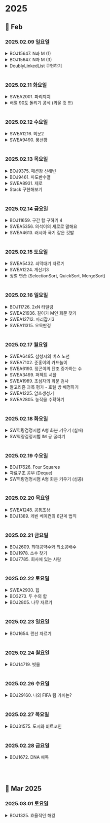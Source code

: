 # 2025

## 📅 Feb

### 2025.02.09 일요일

<details>
<summary>BOJ15647. N과 M (1)</summary>

> **_백트래킹, 재귀함수, DFS_**  
> 함수 구조 설계하는 게 어려웠다.  
> 어찌어찌 풀었지만 나중에 다시 풀었을 때 할 수 있을지 모르겠다.  
> 재귀함수 돌아가는 과정 하나하나 따라가면서 작동원리는 이해했는데  
> 백지에서 다시 구조 생각해내라고 하면 못할 것 같음.  
> 코드 여러 번 더 봐야 할 것 같다.

```
package groupstudy.algorithm_study;

import java.util.*;

public class BOJ15649_N과M1 {
    /**
     * N과 M (1)
     * <a href="https://www.acmicpc.net/problem/15649">...</a>
     */

    static int[] arr;
    static int[] visited;
    static int[] combi;

    static StringBuilder sb;

    public static void main(String[] args) {
        Scanner sc = new Scanner(System.in);
        sb = new StringBuilder();

        int n = sc.nextInt();
        int m = sc.nextInt();
        arr = new int[n];
        visited = new int[n];
        combi = new int[m];

        for (int i = 0; i < n; i++) {
            arr[i] = i + 1;
        }

        dfs(n, m, 0);

        System.out.println(sb);
    }

    public static void dfs(int n, int m, int depth) {

        if (depth == m) {
            for (int e : combi) {
                sb.append(e + " ");
            }
            sb.append("\n");

            return;
        }

        for (int i = 0; i < n; i++) {
            if (visited[i] != 1) {
                combi[depth] = arr[i];
                visited[i] = 1;
                dfs(n, m, depth + 1);
                visited[i] = 0;
            }

        }

    }


}
```

</details>

<details>
<summary>BOJ15647. N과 M (3)</summary>

> **_백트래킹, 재귀함수, DFS_**  
> N과 M (1) 풀고 나서 풀어서 훨씬 쉬웠음

```
package groupstudy.algorithm_study;

import java.util.Scanner;

public class BOJ15651_N과M3 {
    /**
     * N과 M (3)
     * <a href="https://www.acmicpc.net/problem/15651">...</a>
     */

    static int[] arr;
    static StringBuilder sb;
    static int[] com;

    public static void main(String[] args) {
        Scanner sc = new Scanner(System.in);
        sb = new StringBuilder();

        int n = sc.nextInt();
        int m = sc.nextInt();

        arr = new int[n];
        com = new int[m];

        for (int i = 0; i < n; i++) {
            arr[i] = i + 1;
        }

        dfs(n, m, 0);

        System.out.println(sb);
    }

    public static void dfs(int n, int m, int depth) {

        if (depth == m) {
            for (int i = 0; i < m; i++) {
                sb.append(com[i]).append(" ");
            }
            sb.append("\n");

            return;
        }

        for (int i = 0; i < n; i++) {
            com[depth] = arr[i];
            dfs(n, m, depth + 1);
        }

    }

}

```

</details>

<details>
<summary>DoublyLinkedList 구현하기</summary>

> **_이중연결리스트_**  
> 재밌었다 ! 처음에는 ArrayList로 하는 건가 싶었는데  
> 생각해보니 그럴 거면 그냥 인덱스 쓰면 되는데 왜 굳이 구현하라고 하겠나 싶어서 오로지 Node 간의 관계만으로 구현하려고 고민했다.
> head부터 next로 하나씩 건너가면서 순회하는 코드 생각했을 때가 젤 재밌었음

```
package groupstudy.algorithm_study.doublyLinkedList;

import java.util.ArrayList;
import java.util.List;

public class DoublyLinkedList implements ILinkedList {

    // 수인이 의견. add 할 때 추가하려는 위치까지 가는 걸 앞에서부터 갈지 뒤에서부터 갈지 정해주는 로직 있으면 좋겠다

    Node head;
    Node tail;
    int size = 0;

    @Override
    public void add(int index, Node node) {
        if (size == 0) {
            head = node;
            tail = node;
            head.prev = tail;
            tail.next = head;
            size++;
        } else {

            if (index != 0 && index != size) {
                Node cur = head;
                while (index-- > 0) {
                    // head에서부터 index 만큼 이동
                    Node next = cur.next;
                    cur = next;
                }

                Node temp = cur;    // 원래 index 위치에 있던 old node 따로 저장해두고

                // index-1 위치에 있는 node랑 연결해주기
                temp.prev.next = node;
                node.prev = temp.prev;

                // 아까 빼뒀던 old node랑 연결해주기
                temp.prev = node;
                node.next = temp;

                // node 추가됐으니까 size 키워주기
                size++;
            } else if (index == 0) {
                Node temp = head;
                head = node;

                temp.prev = node;
                node.next = temp;

                node.prev = tail;
                tail.next = node;

                size++;

            } else if (index == size) {
                Node temp = tail;
                tail = node;

                temp.next = node;
                node.prev = temp;

                node.next = head;
                head.prev = node;

                size++;

            }
        }

    }


    @Override
    public void remove(int value) {
        Node cur = head;

        // 하나씩 이동하면서 value 같은 애 만나면 내 전에 애랑 내 뒤에 애랑 이어주고 나는 빠지기
        for (int i = 0; i < size; i++) {
            if (cur.value == value) {
                cur.prev.next = cur.next;
                cur.next.prev = cur.prev;

                size--;
                return;
            }
            Node next = cur.next;
            cur = next;
        }
    }

    @Override
    public void printAll() {
        Node cur = head;
        for (int i = 0; i < size; i++) {
            System.out.print(cur + "\t");

            Node next = cur.next;
            cur = next;
        }
    }
}
```

```
package groupstudy.algorithm_study.doublyLinkedList;

public class Node {
    int value;
    Node prev;
    Node next;

    public Node(int value) {
        this.value = value;
    }

    @Override
    public String toString() {
        return value + "";
    }
}
```

</details>

<br>

### 2025.02.11 화요일

<details>
<summary> SWEA2001. 파리퇴치 </summary>

> - for문 4번 중첩 너무 찝찝한데...  
>   👉 공식 배웠음 ! 연습해볼 것  
>   `우하단 + 좌상단 - 우상단 - 좌하단`

```
package SWEA;

import java.util.Scanner;

public class SWEA12712_파리퇴치3 {
    /**
     * 파리퇴치3
     * <a href="https://swexpertacademy.com/main/code/userProblem/userProblemDetail.do?contestProbId=AXuARWAqDkQDFARa">...</a>
     */

    public static void main(String[] args) {
        Scanner sc = new Scanner(System.in);

        int T = sc.nextInt();

        for (int t = 1; t <= T; t++) {
            int N = sc.nextInt();
            int M = sc.nextInt();
            int[][] map = new int[N][N];
            for (int i = 0; i < N; i++) {
                for (int j = 0; j < N; j++) {
                    map[i][j] = sc.nextInt();
                }
            }

//            for(int i= 0 ; i < N ; i++) {
//                for(int j = 0 ; j < N ; j++) {
//                    System.out.print(map[i][j] + " ");
//                }
//                System.out.println();
//            }

            int max = 0;

            int[] dx1 = {-1, 0, 1, 0};
            int[] dy1 = {0, 1, 0, -1};

            int[] dx2 = {-1, -1, 1, 1};
            int[] dy2 = {-1, 1, -1, 1};

            // 한 위치에서 +, x 둘 다 검사해야 함
            for (int i = 0; i < N; i++) {
                for (int j = 0; j < N; j++) {
//                    System.out.println("현재 위치 : (" + i + "," + j + ")");
                    // + 검사
                    int plussum = map[i][j];
                    for (int m = 1; m < M; m++) {
                        for (int d = 0; d < 4; d++) {
                            int nx = i + dx1[d] * m;
                            int ny = j + dy1[d] * m;

                            if (nx >= 0 && ny >= 0 && nx < N && ny < N) {
//                                System.out.print(map[nx][ny] + " ");
                                plussum += map[nx][ny];
//                                System.out.println("현재 plussum : " + plussum);
                            }
                        }
//                        System.out.println();

                    }

                    // x 검사
                    int xsum = map[i][j];
                    for (int m = 1; m < M; m++) {
                        for (int d = 0; d < 4; d++) {
                            int nx = i + dx2[d] * m;
                            int ny = j + dy2[d] * m;

                            if (nx >= 0 && ny >= 0 && nx < N && ny < N) {
                                xsum += map[nx][ny];
                            }

                        }
                    }

                    // 두 개 중 더 큰 값 비교
//                    System.out.println("현재 위치 : (" + i + "," + j + ")");
//                    System.out.println("xsum : " + xsum + " plussum : " + plussum);
                    max = Math.max(max, Math.max(xsum, plussum));
                }

            }

            System.out.println("#" + t + " " + max);
        }
    }
}

```

</details>

<details>
<summary>배열 90도 돌리기 공식 (외울 것 !!!)</summary>

`newArr[j][n - i - 1] = arr[i][j]`

</details>

<br>

### 2025.02.12 수요일

<details>
<summary> SWEA1216. 회문2 </summary>

> - **ISSUE 1**

    처음에는
    회문 길이가 홀수인 경우와 짝수인 경우를 나눠서 생각하려고 했음.
    홀수인 경우 나를 기준으로 양옆으로 뻗어나가면서 비교하고
    짝수인 경우에는 괄호쌍 맞추기 문제처럼 연속된 문자 만나면 stack에서 비워주는 방식으로 하려고 생각했는데
    알고보니 ABBACACBBB이런 식으로 한 줄 안에 회문이 두 개 이상 나오면 값이 유효하지 않아짐.

> - **ISSUE 2**

    세로 탐색은 그냥 i랑 j만 바꿔주면 된다고 생각했는데
    지금 palindrome  함수 안에서 [i][j-len] ~ [i][j+len]로 가로로 뻗어나가면서 검사하게 만들어 놔서 제대로 작동 안 함… 따로 만들어줘야 했음

> - **ISSUE 3**  
>   홀수 길이 출력할 때 마지막에 len++ 해주고 나서 종료되는 걸 고려 못해서 len \* 2 + 1이라고 생각했음

```
import java.util.Scanner;
public class SWEA1216_회문2 {

    static char[][] board;
    static int max;

    public static void main(String[] args) {
        Scanner sc = new Scanner(System.in);

        for (int t = 0; t < 10; t++) {
            int tc = sc.nextInt();

            // board 만들기
            board = new char[100][100];


            for (int i = 0; i < 100; i++) {
                String line = sc.next();
                for (int j = 0; j < 100; j++) {
                    board[i][j] = line.charAt(j);
                }
            }

            max = 0;
            for (int i = 0; i < 100; i++) {
                for (int j = 0; j < 100; j++) {
                    palindrome(i, j);
                }
            }

            System.out.println("#" + tc + " " + max);

        }

    }

    public static void palindrome(int i, int j) {
        // 홀수 길이의 회문일 때
        int len = 1;
        while (j - len >= 0 && j + len < board[0].length) {
            if (board[i][j - len] == board[i][j + len]) {
                len++;
            } else {
                break;
            }
        }
        max = Math.max(len * 2 - 1, max);

        // 짝수 길이의 회문일 때
        len = 0;
        while (j - len >= 0 && j + len + 1 < board[0].length) {
            if (board[i][j - len] == board[i][j + 1 + len]) {
                len++;
            } else {
                break;
            }
        }
        max = Math.max(len * 2, max);

        // 세로 방향 회문 검사
        // 홀수일 때
        len = 1;
        while (i - len >= 0 && i + len < board.length) {
            if (board[i - len][j] == board[i + len][j]) {
                len++;
            } else {
                break;
            }
        }
        max = Math.max(len * 2 - 1, max);

        // 짝수일 때
        len = 0;
        while (i - len >= 0 && i + len + 1 < board.length) {
            if (board[i - len][j] == board[i + 1 + len][j]) {
                len++;
            } else {
                break;
            }
        }
        max = Math.max(len * 2, max);
    }

}

```

</details>

<details>
<summary>SWEA9490. 풍선팡</summary>

> - 크게 어렵진 않았다… 본인까지 더해주는 걸 깜빡해서 약간 시간 썼지만 구상 자체는 쉬웠음  
>   다만 for문 중첩 너무 많아서 찜찜할 뿐
> - 터뜨리려는 풍선의 꽃가루 수를 변수로 담아주고 반복하면서 델타값이랑 곱해서 뻗어나가기  
>   델타값이랑 곱하는 부분이 keypoint라고 함 !

```
import java.util.Scanner;

public class Balloon {
	public static void main(String[] args) {
		Scanner sc = new Scanner(System.in);

		int T = sc.nextInt();

		for (int t = 1; t <= T; t++) {
			int N = sc.nextInt();
			int M = sc.nextInt();

			int[][] arr = new int[N][M];
			for (int i = 0; i < N; i++) {
				for (int j = 0; j < M; j++) {
					arr[i][j] = sc.nextInt();
				}
			}

			int[] dx = { -1, 0, 1, 0 };
			int[] dy = { 0, 1, 0, -1 };

			int max = 0;

			for (int i = 0; i < N; i++) {
				for (int j = 0; j < M; j++) {
					int num = arr[i][j];
					int sum = arr[i][j];

					for (int n = 1 ; n <= num ; n++) {
						for (int d = 0; d < 4; d++) {
							int nx = i + dx[d]*n;
							int ny = j + dy[d]*n;

							if (nx >= 0 && nx < N && ny >= 0 && ny < M) {
								sum += arr[nx][ny];
							}

						}

					}
					max = Math.max(max, sum);
				}

			}

			System.out.println("#" + t + " " + max);
		}

	}
}

```

</details>

<br>

### 2025.02.13 목요일

<details> 
<summary>BOJ9375. 패션왕 신해빈</summary>

> **_HashMap_**
>
> - getOrDefault(key, new value) 함수 쓰는 법을 배웠다 !
> - 옷 이름은 저장하지 않고 개수만 value로 저장해서 쓰는 방법
> - 입지 않는 경우의 수를 하나 더해서 그냥 순열 뽑아주는 방식은 전혀 생각 못했다...

```
package groupstudy.algorithm_lunchStudy;

import java.io.*;
import java.util.*;

public class BOJ9375_패션왕신해빈 {
    /**
     * 패션왕 신해빈
     * <a href="https://www.acmicpc.net/problem/9375">...</a>
     */

    /*
    chatGPT한테 힌트 받은 부분
    - value를 name 말고 개수로 받아라
    - 안 입는 경우를 포함해서 곱하면 된다!
    */

    public static void main(String[] args) throws IOException {
        BufferedReader br = new BufferedReader(new InputStreamReader(System.in));
        int T = Integer.parseInt(br.readLine());

        for (int t = 1; t <= T; t++) {
            int n = Integer.parseInt(br.readLine());

            // hashmap 만들어주기
//            Map<String, ArrayList<String>> hashmap = new HashMap<>();
            Map<String, Integer> hashmap = new HashMap<>();

            for (int i = 0; i < n; i++) {
                String line = br.readLine();
                StringTokenizer st = new StringTokenizer(line);
                st.nextToken(); // String name = st.nextToken();
                String type = st.nextToken();

                hashmap.put(type, hashmap.getOrDefault(type, 0) + 1);

//                if (hashmap.containsKey(type)) {
//                    hashmap.get(type).add(name);
//                } else {
//                    hashmap.put(type, new ArrayList<>());
//                    hashmap.get(type).add(name);
            }


            // 입는 옷의 종류 개수 * 그 종류에 속한 옷의 개수
            // 1개만 입을 때 -> name list 개수 다 합해주면 됨
            // 2개만 입을 때 -> 뭐 입을 거임? 종류 두 개 골라주고 -> 그 종류에 속한 옷들 개수 곱해줘
            int result = 1;

            for (int cnt : hashmap.values()) {
                result *= cnt+1;
            }

                System.out.println(result - 1); // 알몸(모든 종류에서 아무것도 안 입는 경우) 제외

        }
    }
}

```

</details>

<details>
<summary>BOJ9461. 파도반수열</summary>

> **_DP_**
>
> - 규칙 찾느라 노가다 좀 했음
> - int 배열로 dp 저장해주니까 int가 표현할 수 있는 값을 벗어나서 long으로 바꿔줌  
>   근데 이걸 어떻게 문제 보면서 바로 int 쓸 지 long 쓸 지 파악할 수 있을까?

```
package groupstudy.algorithm_lunchStudy;

import java.util.Scanner;

public class BOJ9461_파도반수열 {
    /**
     * 파도반수열
     * <a href="https://www.acmicpc.net/problem/9461">...</a>
     */

    /*
    dp 배열을 int로 쓰니까 틀렸다고 함... 범위를 넘어갔나봄...그래서 long으로 썼어
    근데 이걸 문제만 보고 어케 int 써야할지 long 써야할지 판단하지?
     */
    public static void main(String[] args) {
        Scanner sc = new Scanner(System.in);
        int T = sc.nextInt();

        long[] dp = new long[101];
        dp[1] = 1;
        dp[2] = 1;
        dp[3] = 1;
        dp[4] = 2;
        dp[5] = 2;
        dp[6] = dp[3] + dp[5];
        dp[7] = dp[2] + dp[6];
        dp[8] = dp[1] + dp[7];
        for(int i = 9 ; i < 101 ; i++){
            dp[i] = dp[i-1] + dp[i-5];
        }

        for(int t = 1 ; t <= T ; t++) {
            int N = sc.nextInt();

            System.out.println(dp[N]);
        }
    }
}

```

</details>

<details>
<summary>SWEA8931. 제로</summary>

> **_Stack_**
>
> - stack 기본 중의 기본 중의 기본. 걍 바로 풀고 바로 맞았음.

```
import java.util.Scanner;
//import java.util.Stack;

public class SWEA8931_제로 {
	/**
	 * 제로
	 */

	public static void main(String[] args) {
		Scanner sc = new Scanner(System.in);
		int T = sc.nextInt();
		for(int t = 1; t <= T ; t++) {
			int K = sc.nextInt();
			MyStack<Integer> stack = new MyStack<>();

			for(int k = 0 ; k < K ; k++) {
				int num = sc.nextInt();
				if(num != 0) {
					stack.add(num);
				} else {
					stack.pop();
				}
			}

			int sum = 0;
			while(!stack.isEmpty()) {
				sum += stack.pop();
			}

			System.out.println("#" + t + " " + sum);
		}
	}
}

```

</details>

<details>
<summary> Stack 구현해보기  </summary>

> **_Stack_**  
> 전에 DoublyLinkedList 구현했던 것보단 훨씬 간단했다  
> 근데 일반 배열로 구현하자니 남는 메모리가 너무 거슬려서  
> ArrayList로 써서 편하게 하긴 함...  
> 구현 자체보다는 제네릭 문법이 조금 헷갈려서 찾아봐가면서 했다

```
import java.util.ArrayList;

public class MyStack<T> {
	ArrayList<T> stack = new ArrayList<>();
	T top;

	public void add(T data) {
		stack.add(data);
		top = data;
	}

	public T pop() {
		if (!stack.isEmpty()) {
			T temp = top;
			stack.remove(stack.size()-1);
			if (!stack.isEmpty()) {
				top = stack.get(stack.size() - 1);
			} else {
				top = null;
			}
			return temp;
		} else {
			return null;
		}
	}

	public int size() {
		return stack.size();
	}

	public T peek() {
		return this.top;
	}

	public void clear() {
		stack.clear();
	}

	public boolean isEmpty() {
		if (stack.size() == 0)
			return true;
		else
			return false;
	}
}

```

</details>

<br>

### 2025.02.14 금요일

<details>
<summary>BOJ11659. 구간 합 구하기 4  </summary>

> **_누적합_**
>
> - 처음에는 arr에 숫자 담아주고 i-1 부터 j-1까지 더해줬는데 당연히 시간초과. 사실 좀 예상했음.
> - 누적합 쓰는 걸 생각 못하고 있었던 건 아니라서... 실패 뜨자마자 쓰고 통과

```
package groupstudy.algorithm_lunchStudy;

import java.io.*;
import java.util.Arrays;
import java.util.StringTokenizer;

public class BOJ11659_구간합구하기4 {
    /**
     * 구간합구하기4
     * <a href="https://www.acmicpc.net/problem/11659">...</a>
     */
    public static void main(String[] args) throws IOException {
        BufferedReader br = new BufferedReader(new InputStreamReader(System.in));
        StringTokenizer st = new StringTokenizer(br.readLine());
        BufferedWriter bw = new BufferedWriter(new OutputStreamWriter(System.out));

        int N = Integer.parseInt(st.nextToken());
        int M = Integer.parseInt(st.nextToken());
        int[] arr = new int[N];

        st = new StringTokenizer(br.readLine());
        for (int i = 0; i < N; i++) {
            if (i == 0) {
                arr[i] = Integer.parseInt(st.nextToken());
            } else {
                arr[i] = arr[i - 1] + Integer.parseInt(st.nextToken());
            }
        }

        for(int m = 0 ; m < M ; m++) {
            st = new StringTokenizer(br.readLine());
            int i = Integer.parseInt(st.nextToken());
            int j = Integer.parseInt(st.nextToken());
            if(i == 1) {
                bw.write(arr[j-1] + "\n");
                bw.flush();
            } else {
                bw.write((arr[j - 1] - arr[i - 2]) + "\n");
                bw.flush();
            }
        }
    }
}

```

</details>

<details>
<summary>SWEA5356. 의석이의 세로로 말해요 </summary>

> **_배열순회_**
>
> - 이거 걍 열 우선 탐색 하면서 null 인 애들 패스해주면 되겠는데?
> - 쉬웠음... 배열 크기 최대값으로 맞춰주니까 편함

```
import java.util.Scanner;

public class SWEA5356_의석이의세로로말해요 {
	public static void main(String[] args) {
		Scanner sc = new Scanner(System.in);
		int T = sc.nextInt();
		for (int t = 1; t <= T; t++) {
			// 2차원 배열을 만들어야 할 거야
			// 길이를 어떻게 정해주지? -> 길이 15 이하래 걍 다 15로 맞추자
			String[][] map = new String[15][15];

			// 각 테스트 케이스는 다섯 줄
			for (int i = 0; i < 5; i++) {
				// 한 줄 읽어오면 쪼개주고
				String line = sc.next();
				String[] parts = line.split("");
				// 쪼갠 거 차곡차곡 넣어줌
				for (int j = 0; j < parts.length; j++) {
					map[i][j] = parts[j];
				}
			}

			// 이제 출력해줘야 해
			System.out.print("#" + t + " ");

			for (int j = 0; j < 15; j++) {
				for (int i = 0; i < 15; i++) {
					if (map[i][j] != null) {
						System.out.print(map[i][j]);
					}
				}
			}

			System.out.println();

		}
	}
}

```

</details>

<details>
<summary>SWEA4613. 러시아 국기 같은 깃발</summary>

> - 진심 어이 없는 데서 실수해서 계속 틀린 거였음…  
>   red 세는 조건 시작지점을 endB로 해야 하는데 startB로 해가지고… 바본가 진짜;;  
>   어쩐지 논리는 아무리 생각해도 맞는데 답은 틀렸더라ㅠ
> - 시간복잡도 가늠 안 됨………
> - cnts 배열 따로 만들어주는 걸 떠올린 게 진짜 뿌듯했다 !
> - 나는 파란색 범위를 시작이랑 끝 정하고 좁혀줬는데, 솔빈이 코드 보니까 파란색 범위 정하는 부분을 나랑 다르게 구현해놨음.  
>   다른 부분은 전체적으로 비슷하게 풀었길래 뿌듯했다.

```
// 솔빈이 풀이
for (int i=1;i<=n-2;i++) {
    int wSum = 0;
    for (int j=0;j<i;j++) {
        wSum+=m-cnt[j][0];
    }
    for (int j=i+1;j<=n-1;j++) {
        int bSum = 0;
        for (int k=i;k<j;k++) {
            bSum+=m-cnt[k][1];
        }
        int rSum = 0;
        for (int k=j;k<n;k++) {
            rSum+=m-cnt[k][2];
        }
        min = Math.min(min, wSum+bSum+rSum);
    }
}
```

```
// 내 풀이
import java.util.Scanner;

public class SWEA4613_러시아국기같은깃발 {

	// 첫 번째 줄은 무조건 흰색이어야 해
	// -> 두 번째 줄 흰색할지 파랑할지 개수 세어 보고 정하자
	// -> 흰색이면 그 다음 줄에서도 방금 단계 반복하고
	// 파랑이면 그 다음 줄 파랑할지 빨강할지 정해야 해
	// 마지막 줄은 무조건 빨강이어야 함

	public static void main(String[] args) {
		Scanner sc = new Scanner(System.in);

		int T = sc.nextInt();
		for (int t = 1; t <= T; t++) {
			int n = sc.nextInt();
			int m = sc.nextInt();

			int mincnt = n*m ;	// 답 담아줄 변수 미리 선언

			// 일단 입력대로 이차원배열 만들어주기
			String[][] map = new String[n][m];
			for (int i = 0; i < n; i++) {
				String line = sc.next();
				String[] split = line.split("");
				for (int j = 0; j < m; j++) {
					map[i][j] = split[j];
				}
			}

			// 각 줄마다 각 색깔로 바꿨을 때 몇 개씩 바꿔줘야 하는지 담아줄 것
			int[][] cnts = new int[n][3];

			for (int i = 0; i < n; i++) {
				for (int j = 0; j < m; j++) {
					if (!map[i][j].equals("W")) {
						cnts[i][0]++;
					}

					if (!map[i][j].equals("B")) {
						cnts[i][1]++;
					}

					if (!map[i][j].equals("R")) {
						cnts[i][2]++;
					}
				}
			}

//			// cnts 배열 테스트 출력
//			for(int i= 0 ; i < n ; i++) {
//				for(int j = 0 ; j < 3; j++) {
//					System.out.print(cnts[i][j]);
//				}
//				System.out.println();
//			}

			// 약간 계단 오르기 문제처럼 풀어야 하나? 한 칸 갔을 때와 두 칸 갔을 때 구분했던 것처럼...
			// 근데 이때는 행이 계단이 아니라 색깔이 계단이어야지. 단계가 있잖아.

			// 맨 뒤에서부터 봤을 때 마지막은 무조건 R
			// 얘는 B에서 왔을 수도 있고, R에서 왔을 수도 있어
			// B에서 왔으면
			// W에서 왔을 수도 있고 B에서 왔을 수도 있고
			// W에서 왔으면 그 앞은 쭉 W여야 해
			// B에서 왔으면 그 앞은 W에서 왔을 수도 있고 B에서 왔을 수도 있어...
			// R에서 왔으면
			// B에서 왔을 수도 있고 R에서 왔을 수도 있어

			// 정리하자면
			// 1. 무조건 첫째줄은 W, 마지막 줄은 R
			// 2. 전체 행 개수 - W행 개수 - R행 개수 했을 때 남은 개수가 2 이상이면
			// 매번 W인지 B인지 or B인지 R인지 탐색해줘야 한다

			// B인 줄의 시작 위치와 마지막줄 위치가 관건
			// 시작 위치는 1 -> n-2
			// 끝 위치는 n-2 -> 1
			// 근데 둘이 똑같아지면 끝나야 함


			for (int startB = 1; startB <= n - 2; startB++) {
				for (int endB = n - 2; endB >= startB; endB--) {
					/*
					 * startB == 1 이고 endB == n-2일 때
					 * cnts[0][0] + cnts[1][1] ~ cnts[n-2][1] + cnts[n-1][2]
					 *
					 * startB == 2 이고 endB == n-2일 때
					 * cnts[0][0] + cnts[1][1] ~ cnts[n-2][1] + cnts[n-1][2]
					 *
					 * ...
					 *
					 * startB == n-2 이고 endB == n-2일 때
					 *
					 * 까지 하고 나서
					 * startB = 2이고 endB == n-2일 때 부터 쭉....
					 */
					int cnt = 0;

					for(int i = 0; i < startB ; i++) {
						cnt += cnts[i][0];
					}

					for(int i = startB ; i <= endB ; i ++) {
						cnt += cnts[i][1];
					}



					for(int i = endB + 1 ; i <= n-1 ; i++) {
						cnt += cnts[i][2];
					}

					mincnt = Math.min(cnt, mincnt);
				}
			}

			System.out.println("#" + t + " " + mincnt);

		}

	}
}

// 아니 진심 멍청인가 마지막 red 조건 startB+1부터로 잡아줘서 오류남;;;;
// 코드 짤 때 덜렁거리는 거 어케 고치지 진짜.........
// 어쩐지 아무리 생각해도 논리는 다 맞는데 틀렸다더라.......짱나네 ㅋㅋ

```

</details>

<br>

### 2025.02.15 토요일

<details>
<summary> SWEA5432. 쇠막대기 자르기 </summary>

> **_stack_**
>
> - 자를 때마다 sum += 현재 층수  
>   근데 ( 만나면 sum에 1 더해줘야 함. 이거 안 더해주면 \* 기준 오른쪽만 더하는 꼴이 됨
> - 사실 자르는 부분을 \*로 바꿔주는 단계 없이 하나씩 빼면서 바로바로 처리해주는 게 더 좋긴 하지만 처음에 좀 복잡하게 생각했어서...안 헷갈리려고 이렇게 했음

```
import java.util.Scanner;
import java.util.Stack;

public class SWEA5432_쇠막대기자르기 {
    /**
     * 쇠막대기 자르기
     * IM 대비 문제
     */

    public static void main(String[] args) {
        Scanner sc = new Scanner(System.in);

        int T = sc.nextInt();
        for (int t = 1; t <= T; t++) {
            String str = sc.next();
            String[] arr = str.split("");
            Stack<String> stack = new Stack<>();
            int floor = 0;
            int sum = 0;

            for (String s : arr) {
                if (stack.isEmpty()) {
                    stack.push(s);
                } else {
                    if (s.equals(")")) {
                        if (stack.peek().equals("(")) {
                            stack.pop();
                            stack.add("*");
                        } else {
                            stack.add(s);
                        }
                    } else {
                        stack.add(s);
                    }
                }
            }

//            System.out.println(stack);

            while (!stack.isEmpty()) {
                String s = stack.pop();
                if(s.equals(")")) {
                    floor ++;
//                    System.out.println(") 만났고 현재 층수 " + floor);
                } else if (s.equals("*")) {
                    sum += floor;
//                    System.out.println("* 만났고 현재 층수 " + floor + " 현재 sum " + sum);
                } else if (s.equals("(")) {
                    sum++;
                    floor --;
//                    System.out.println("( 만났고 현재 층수 " + floor + " 현재 sum " + sum);
                }

            }

            System.out.println("#" + t + " " + sum);
        }
    }
}

```

</details>

<details>
<summary> SWEA1224. 계산기3 </summary> 

> ***stack***  
> - 후위계산식으로 변환하는 게 너무 헷갈려... 이해가 영 안 되는 건 아닌데 만들자니 헷갈려서 공식처럼 외워서 이해하는 게 나을 것 같음

```
import java.util.*;


public class SWEA1224_계산기3 {
    public static void main(String[] args) {
        Scanner sc = new Scanner(System.in);

        for (int t = 1; t <= 10; t++) {
            int len = sc.nextInt();
            String str = sc.next();
            Stack<Character> op = new Stack<>();

            StringBuilder sb = new StringBuilder();

            Map<Character, Integer> map = new HashMap<>();
            map.put('(', 0);
            map.put('*', 1);
            map.put('/', 1);
            map.put('+', 2);
            map.put('-', 2);


            for (int i = 0; i < str.length(); i++) {
//				System.out.println("이제 처리해줄 위치 : " + str.charAt(i));
                // 피연산자라면 출력
                if (str.charAt(i) >= '0' && str.charAt(i) <= '9') {
                    sb.append(str.charAt(i));
                }
                // 연산자라면
                else {
                    if (str.charAt(i) == '(')
                        op.push(str.charAt(i));

                    else if (str.charAt(i) == ')') {
                        while (op.peek() != '(') {
                            sb.append(op.pop());
                        }
                        op.pop();
                    } else {
                        if (op.isEmpty())
                            op.push(str.charAt(i));

                        else {
                            while (op.peek() != '(' && map.get(str.charAt(i)) >= map.get(op.peek())) {
                                sb.append(op.pop());
                            }
                            op.push(str.charAt(i));
                        }

                    }

                }

//				System.out.println("방금 처리해준 위치 : " + str.charAt(i));
//				System.out.println("현재 출력 : " + sb);
//				System.out.println("현재 스택 : " + op);
            }

            while (!op.isEmpty()) {
                sb.append(op.pop());
            }

//            System.out.println(sb);

            str = sb.toString();

            Stack<Integer> cal = new Stack<>();

            for (int i = 0; i < str.length(); i++) {
				if(str.charAt(i) >= '0' && str.charAt(i) <= '9') {
					cal.push(str.charAt(i) - '0');
				} else {
					int b = cal.pop();
					int a = cal.pop();

					if( str.charAt(i) == '+') {
						cal.push(a+b);
					}

					else if( str.charAt(i) == '-') {
						cal.push(a-b);
					}

					else if( str.charAt(i) == '*') {
						cal.push(a*b);
					}

					else if( str.charAt(i) == '/') {
						cal.push(a/b);
					}
				}
            }


			while (!cal.isEmpty()) {
				System.out.println("#" + t + " " +  cal.pop());
			}

        }

    }
}

```
</details>

<details>
<summary>정렬 연습 (SelectionSort, QuickSort, MergeSort) </summary>

> **_SelectionSort, QuickSort, MergeSort_**
</details>

<br>

### 2025.02.16 일요일

<details>
<summary>BOJ11726. 2xN 타일링</summary>

> **_DP_**
> - 사실 이거 예전에 싸피 비전공자 CT 시험 대비할 때 본 적 있는 문제라서 점화식을 알고는 있었는데  
>   납득이 잘 안 돼서 나름대로 처음부터 풀어보려고 했음.  
>   f(n-2)에 두 칸짜리 타일을 더하는 경우 & f(n-1)에 한 칸짜리 타일을 더하는 경우로 나누어진다는 건 알았는데  
>   타일을 더할 때 앞에 더할지, 중간에 더할지, 뒤에 더할지 또 나뉘는 게 아닌가? 라는 생각이 자꾸 들었다. 괜한 호승심 ㅜ  
>   근데 혼자 처음부터 설계하다가 꼬여서 그냥 기존에 알고 있던 공식을 증명하는 방식으로 틀었더니 납득이 됐다.  
>   그려보니까 어차피 f(n-2)랑 f(n-1) 단계에서 그 경우의 수들을 다 포함하면서 올라오는 거였음. 허무해...ㅋㅋㅋ
> - 근데 이거 직접 해보면서 잘못된 공식을 세운 덕분에 Math.pow(num, power) 함수를 알게됐다. 그럼그렇지 제곱 함수가 없을 리가 없어.

```
package groupstudy.algorithm_lunchStudy;

import java.util.Scanner;

public class BOJ11726_2xN타일링 {
    /**
     * 2xN 타일링
     * <a href="https://www.acmicpc.net/problem/9375">...</a>
     */
    public static void main(String[] args) {
        Scanner sc = new Scanner(System.in);
        int n = sc.nextInt();
        int[] dp = new int[1001];
        // dp의 인덱스는 전체 길이 n
        dp[1] = 1;
        dp[2] = 2;
        for(int i = 3 ; i < dp.length ; i++) {
            dp[i] = (dp[i-2] + dp[i-1]) % 10007;
        }

        System.out.println(dp[n]);

    }
}

```
</details>

<details>
<summary>SWEA21936. 길이가 M인 회문 찾기</summary>

> **_탐색_**
> - 난이도가 D1이길래 만만하게 보고 풀었다가 생각보다 좀 꼬였다. 푸는 데 1시간 정도 걸린 듯?  
>   매번 난이도 쉬운 문제마다 이러는 것 같다.
>   접근법을 모르겠다거나 어려운 건 아닌데, 더 고급지게 풀고 싶다는 욕심에 단순한 답을 두고 어렵게 고민하는 경향이 있다.  
>   안 좋은 버릇...고쳐야지. 난이도만 보고 만만하게 보지 말 것 !

```
package SWEA;

import java.util.Scanner;

public class SWEA21936_길이가M인회문찾기 {
    /**
     * 길이가 M인 회문 찾기
     * <a href="https://swexpertacademy.com/main/code/userProblem/userProblemDetail.do?contestProbId=AZFkKmLa1zEDFAQW">...</a>
     */

    public static void main(String[] args) {
        // start = 0 -> n-m 까지 옮기면서
            // i = 0 -> m/2
                // start + i 랑 start + m - 1 - i 랑 같은지 비교
                // 달라지면 break
        // 반복문 끝나면 start 부터 start + m-1-i 까지 출력

        Scanner sc = new Scanner(System.in);
        int T = sc.nextInt();

        for(int t = 1 ; t <= T ; t++) {
            int N = sc.nextInt();
            int M = sc.nextInt();
            String str = sc.next();
//            System.out.println(str);
            boolean flag = false;

            for(int i = 0 ; i <= N-M ; i++) {
//                System.out.println(i + "에서 시작하는 문자열");
                for ( int j = 0 ; j <= (M-1)/2 ; j++) {
                    if (str.charAt(i + j) == str.charAt(i + M - 1 - j)) {
                        flag = true;
//                        System.out.println(str.charAt(i + j) + " vs " + str.charAt(i + M - 1 - j));
                    } else {
                        flag = false;
//                        System.out.println(str.charAt(i + j) + " vs " + str.charAt(i + M - 1 - j));
                        break;
                    }
                }
                if(flag) {
//                    System.out.println("문자열 찾음 ! ");
                    System.out.print("#" + t  + " ");
                    for(int j = i ; j <= i + M - 1 ; j++) {
                        System.out.print(str.charAt(j));
                    }
                    System.out.println();
                    break;
                }
            }

            if(!flag) {
                System.out.println("#" + t  + " NONE");
            }




        }
    }
}

```
</details>

<details>
<summary>SWEA12712. 파리잡기3</summary>

> **_2차원배열 탐색_**
> - 사전학습 때 풀어본 문제기도 하고 워낙 많이 해본 종류의 문제다 보니 설계는 진짜 금방 했는데 자꾸 값이 틀리게 나와서 당황했다.  
>   알고보니 곱하기 모양 델타값을 잘못 설정해줌......  
>   이런 사소한 실수들 언제쯤 줄어들까ㅠ

```
package SWEA;

import java.util.Scanner;

public class SWEA12712_파리퇴치3 {
    /**
     * 파리퇴치3
     * <a href="https://swexpertacademy.com/main/code/userProblem/userProblemDetail.do?contestProbId=AXuARWAqDkQDFARa">...</a>
     */

    public static void main(String[] args) {
        Scanner sc = new Scanner(System.in);

        int T = sc.nextInt();

        for (int t = 1; t <= T; t++) {
            int N = sc.nextInt();
            int M = sc.nextInt();
            int[][] map = new int[N][N];
            for (int i = 0; i < N; i++) {
                for (int j = 0; j < N; j++) {
                    map[i][j] = sc.nextInt();
                }
            }

//            for(int i= 0 ; i < N ; i++) {
//                for(int j = 0 ; j < N ; j++) {
//                    System.out.print(map[i][j] + " ");
//                }
//                System.out.println();
//            }

            int max = 0;

            int[] dx1 = {-1, 0, 1, 0};
            int[] dy1 = {0, 1, 0, -1};

            int[] dx2 = {-1, -1, 1, 1};
            int[] dy2 = {-1, 1, -1, 1};

            // 한 위치에서 +, x 둘 다 검사해야 함
            for (int i = 0; i < N; i++) {
                for (int j = 0; j < N; j++) {
//                    System.out.println("현재 위치 : (" + i + "," + j + ")");
                    // + 검사
                    int plussum = map[i][j];
                    for (int m = 1; m < M; m++) {
                        for (int d = 0; d < 4; d++) {
                            int nx = i + dx1[d] * m;
                            int ny = j + dy1[d] * m;

                            if (nx >= 0 && ny >= 0 && nx < N && ny < N) {
//                                System.out.print(map[nx][ny] + " ");
                                plussum += map[nx][ny];
//                                System.out.println("현재 plussum : " + plussum);
                            }
                        }
//                        System.out.println();

                    }

                    // x 검사
                    int xsum = map[i][j];
                    for (int m = 1; m < M; m++) {
                        for (int d = 0; d < 4; d++) {
                            int nx = i + dx2[d] * m;
                            int ny = j + dy2[d] * m;

                            if (nx >= 0 && ny >= 0 && nx < N && ny < N) {
                                xsum += map[nx][ny];
                            }

                        }
                    }

                    // 두 개 중 더 큰 값 비교
//                    System.out.println("현재 위치 : (" + i + "," + j + ")");
//                    System.out.println("xsum : " + xsum + " plussum : " + plussum);
                    max = Math.max(max, Math.max(xsum, plussum));
                }

            }

            System.out.println("#" + t + " " + max);
        }
    }
}

```

</details>

<details>
<summary>SWEA11315. 오목판정</summary>

> **_2차원배열 탐색_**
>
> - 반복문이 많아지면 일단 머리가 아프다. 아이디어만 떠올리면 구현 자체는 간단한 게 좋아. 일단 앞에 indent 가 늘어나면 모든 게 귀찮아진다... 집중해서 꼼꼼하게 쓰는 연습을 해야 하는데... 특히나 이런 문제는 또 크게 어렵진 않은데 내가 유독 귀찮아하는 문제라 더더욱 집중력을 자꾸 잃는 것 같다.

```
package SWEA;

import java.util.Scanner;

public class SWEA11315_오목판정 {
    /**
     * 오목판정
     * <a href="https://swexpertacademy.com/main/code/problem/problemDetail.do?contestProbId=AXaSUPYqPYMDFASQ">...</a>
     */

    static char[][] board;

    public static void main(String[] args) {
        Scanner sc = new Scanner(System.in);

        int T = sc.nextInt();
        for (int t = 1; t <= T; t++) {
            // 판 만들기
            int N = sc.nextInt();
            board = new char[N][N];
            for (int i = 0; i < N; i++) {
                String str = sc.next();
                for (int j = 0; j < N; j++) {
                    board[i][j] = str.charAt(j);
                }
            }

            // o 찾기
            if (search()) {
                System.out.println("#" + t + " YES");
            } else {
                System.out.println("#" + t + " NO");
            }

        }
    }

    private static boolean search() {
        int[] dx = {0, 1, 1, -1};
        int[] dy = {1, 0, 1, 1};

        for (int i = 0; i < board.length; i++) {
            for (int j = 0; j < board.length; j++) {
                if (board[i][j] == 'o') {
                    for (int d = 0; d < 4; d++) {
                        int cnt = 1;
                        for (int n = 1; n < 5; n++) {
                            int nx = i + dx[d] * n;
                            int ny = j + dy[d] * n;

                            if (nx >= 0 && ny >= 0 && nx < board.length && ny < board.length) {
                                if (board[nx][ny] == 'o') {
                                    cnt++;
                                } else {
                                    break;
                                }
                            }
                        }
                        if (cnt == 5) {
                            return true;
                        }
                    }
                }
            }
        }

        return false;
    }
}

```
</details>

<br>

### 2025.02.17 월요일

<details> 
<summary>SWEA6485. 삼성시의 버스 노선</summary>

> - 문제 이해하는 게 오래 걸려서 그렇지 푸는 것 자체는 어렵지 않았음
> - 문제가 너무 읽기 귀찮아서 일단 냅다 입력 받을 것부터 입력 받고 시작했더니 훨씬 빠르게 이해가 됐다

```
package SWEA;

import java.util.Scanner;

public class SWEA6485_삼성시의버스노선 {
    public static void main(String[] args) {
        Scanner sc = new Scanner(System.in);

        int T = sc.nextInt();

        for(int t = 1; t <= T ; t++) {
            int[] arr = new int[5001];
            System.out.print("#" + t + " ");
            int N = sc.nextInt();   // 버스 노선
            for (int n = 1; n <= N; n++) {  // 노선마다 수행해줌
                int A = sc.nextInt();   // 해당 노선의 출발
                int B = sc.nextInt();   // 해당 노선의 도착
                for(int i = A ; i <= B ; i++) {
                    arr[i] ++;  //  정류장 지나가면서 cnt 하나씩 올려줘
                }
            }

            int P = sc.nextInt();   // 노선 개수 구해줄 정류장 개수
            for (int p = 1; p <= P; p++) {
                int C = sc.nextInt();
                System.out.print(arr[C] + " ");
            }

            System.out.println();
        }
    }
}

```
</details>

<details>
<summary>SWEA7102. 준홍이의 카드놀이</summary>

> - 오늘 시험도 그렇고 버스 노선도 그렇고...자꾸 카운트만 쓰는 기분인데....메모리가 낭비되고 있는 듯한 찜찜함.....
> - 솔빈이 코드 설명 들었는데 솔빈이는 가장 자주 등장하는 숫자를 수학적 규칙으로 찾아내서 풀었다. 훨씬 간단하고 좋아서 나도 저렇게 풀고 싶어  
>   (=> N까지의 숫자와 M까지의 숫자를 더해서 나올 수 있는 조합 중 가장 많이 등장하는 값은 N+1부터 M+1까지)

```
// 솔빈이 풀이
int min = Math.min(n, m);
int max = Math.max(n, m);
for (int i = min + 1; i <= max + 1; i++) {
    sb.append(" ").append(i);
}
```

```
// 내 풀이
import java.util.Scanner;

public class SWEA7102_준홍이의카드놀이 {
    public static void main(String[] args) {
        Scanner sc = new Scanner(System.in);

        int T = sc.nextInt();
        for(int t = 1; t <= T ; t++) {
            System.out.print("#" + t + " ");
            int N = sc.nextInt();
            int M = sc.nextInt();

            int[] cnt = new int[N+M+1];

            for(int i = 1; i <= N ; i++){
                for(int j = 1; j <= M ; j++)
                    cnt[i+j] ++;
            }

            int max = 0;
            for(int i= 0 ; i < cnt.length; i++)
                max = Math.max(max, cnt[i]);


            for(int i = 0 ; i < cnt.length;i++) {
                if(cnt[i] == max)
                    System.out.print(i + " ");
            }
            System.out.println();
        }
    }
}

```
</details>

<details>
<summary>SWEA6190. 정곤이의 단조 증가하는 수</summary>

> - 문제 제대로 읽을 것 ㅠㅠ 단조 증가하는 수가 없다면 -1을 출력한다는 부분 못 봐서 한 번 틀렸다
> - String으로 변환해서 각 자리수 char 로 비교해서 푼 거 좀 잘한 듯!!

```
package SWEA;

import java.util.Scanner;

public class SWEA6190_정곤이의단조증가하는수 {
    public static void main(String[] args) {
        Scanner sc = new Scanner(System.in);

        int T = sc.nextInt();

        for (int t = 1; t <= T; t++) {
            // 숫자들 배열에 담아주기
            int N = sc.nextInt();
            int[] arr = new int[N];
            for (int n = 0; n < N; n++) {
                arr[n] = sc.nextInt();
            }

            int max = -1;

            for (int i = 0; i < N; i++) {
                for (int j = i + 1; j < N; j++) {
                    int mul = arr[i] * arr[j];

                    // mul이 단조 증가하는 수인지 판단해 줄 거야
                    String mul2 = mul + "";
                    int loc = 0;
                    // 글자 하나씩 지나가면서 끝까지 증가하면 max 갱신
                    for (int l = 0; l < mul2.length() - 1; l++) {
                        if (mul2.charAt(l) > mul2.charAt(l + 1)) break; // 감소했다면 그만 봐
                        loc++;  // 증가 중이라면 loc 올려줘
                    }
                    // mul 길이 다 돌고 나서
                    if (loc == mul2.length() - 1) {    // loc가 끝까지 증가했으면
                        max = Math.max(max, mul);
                    }
                }
            }



            System.out.println("#" + t + " " + max);
        }
    }
}

```
</details>

<details>
<summary>SWEA3499. 퍼펙트 셔플</summary>

> - 쉽게 풀기는 했는데 뭔가 너무 단순하게 푼 것 같아서 이래도 되나 싶음

```
import java.util.Scanner;

public class SWEA3499_퍼펙트셔플 {
    public static void main(String[] args) {
        Scanner sc = new Scanner(System.in);

        int T = sc.nextInt();

        for(int t = 1 ; t <= T ; t++) {
            System.out.print("#" + t + " ") ;
            // 카드 리스트 만들어주기
            int N = sc.nextInt();
            String[] cards = new String[N];
            for(int i = 0 ; i < N ; i++) {
                cards[i] = sc.next();
            }

            // 반으로 쪼갠 카드리스트 두 개 만들어주기
            String[] cards1 = new String[(N+1)/2];  // 홀수일 경우 얘한테 하나 더 넣어줄 거야
            String[] cards2 = new String[N/2];

            for(int i = 0 ; i < (N+1)/2 ; i++) {
                cards1[i] = cards[i];
            }

            for(int i = (N+1)/2 ; i < N ; i++) {
                cards2[i-(N+1)/2] = cards[i];
            }

            for(int i= 0 ; i < (N+1)/2 ; i++) {
                System.out.print(cards1[i] + " ");
                if(i < N/2)
                    System.out.print(cards2[i] + " ");
            }
            System.out.println();
        }

    }
}

```
</details>

<details>
<summary> SWEA1989. 초심자의 회문 검사 </summary>

> - for문에 이름 붙여서 제어해줄 수 있다는 걸 알고는 있었는데 써 본 적은 없다가, 아까 솔빈이가 쓴 거 보고 써봤다. 확실히 훨씬 편한 듯 !  
>   오목판정 풀 때도 그냥 얌전히 썼으면 조금은 더 쉽게 풀었을 것 같은데 괜히 오기부려서 오래 풀었나봐

```
package SWEA;

import java.util.Scanner;

public class SWEA1989_초심자의회문검사 {
    public static void main(String[] args) {
        Scanner sc = new Scanner(System.in);

        int T = sc.nextInt();
        testcase:
        for(int t = 1; t <= T ; t++) {
            String word = sc.next();
            for(int i = 0 ; i < word.length()/2 ; i++) {
                if(word.charAt(i) != word.charAt(word.length()-1-i)) {
                    System.out.println("#" + t + " " + 0);
                    continue testcase;
                }
            }
            System.out.println("#" + t + " " + 1);
        }
    }
}

```

</details>

<details>
<summary> 알고리즘 과목 평가 - 호텔 방 배정하기 </summary>

> - 조건 나눠주는 거 평소에 어려워했는데 이번에 좀 잘한 것 같아서 뿌듯했다. 한 줄마다 주석 강제로 쓰면서 머리가 더 잘 정리된 듯
> - 근데 현욱이 코드 보니까 진짜 짧게 잘 짜서 신기했다. 많이 풀다 보면 저런 코드가 나오려나.

```

import java.util.Scanner;

public class Algo2_서울_9반_이언지 {
	public static void main(String[] args) {
		Scanner sc = new Scanner(System.in); // 입력 받아줄 스캐너

		int T = sc.nextInt(); // 테스트케이스 입력 받기
		for (int t = 1; t <= T; t++) { // 테스트케이스만큼 반복
			int N = sc.nextInt(); // 초기 호텔의 객실수
			int M = sc.nextInt(); // 방문할 가족의 수

			int[] arr = new int[N]; // 객실 수만큼 방 만들어주기
			int idx = 0; // 어디부터 사람 넣어줄지 표시하는 인덱스

			for (int m = 0; m < M; m++) {
				int num = sc.nextInt(); // 이번에는 몇 명이 방문하나요 ?


				if (arr[0] == 0) { // 만약 첫칸이 비었으면
					for (int i = 0; i < num; i++) { // 첫 칸부터 num 칸만큼
						arr[i] = 1; // 사람을 넣어줘
					}
					idx = num + 1; // 다음 팀 넣어줄 첫 번째 인덱스
				}

				else { // 만약 첫 칸이 차 있으면 봐 가면서 넣어야 해
					if (idx + num - 1 <= arr.length - 1) { // 넣어줄 수 있는 시작점 ~ 마지막 방까지 인원수만큼 충분한 방이 비었으면
						for (int i = idx; i < idx + num; i++) { // idx번째 칸부터 num 칸만큼
							arr[i] = 1; // 사람을 넣어줘
						}
						idx = idx+num + 1; // 다음 팀 넣어줄 인덱스 업데이트
					} else if (idx + num - 2 <= arr.length - 1) { // idx번째 방부터는 없긴 한데 idx는 한 칸 띄우고 센 거니까...혹시나 한 칸 안 띄우고 세면 수용 가능할수도?
						for (int i = idx - 1; i < idx + num - 1; i++) { // idx-1 번째 칸부터 num 칸만큼
							arr[i] = 1; // 사람 넣어줘
						}
						idx = idx+num; // 인덱스 업데이트
					} else if (num == 1) { // 끝까지 왔는데 내가 한 명이야. 그럼 아까 띄워둔 방에 넣어줄 수도 있어
						for (int i = 0; i < arr.length; i++) { // 돌면서 빈칸 찾아서 넣어줄게
							if (arr[i] == 0)  { // 빈칸 찾음
								arr[i] = 1; // 냉큼 입장
								break;
							}
						}
					}
				}


//				System.out.println(Arrays.toString(arr));
			}

			int cnt = 0; // 다 넣어주고 나면 이제 빈 칸 개수 세줄거야
			for(int i= 0 ;i < arr.length ; i++) {	// 배열 전체 돌면서
				if(arr[i] == 0)	// 빈 칸 발견하면
					cnt++;	// cnt 올려주기
			}

			System.out.println("#" + t + " " + cnt);	// 양식에 맞춰서 빈 칸 개수 출력
		}

	}
}

```
</details>

<details>
<summary>SWEA1225. 암호생성기</summary>

> **_Queue_**
>
> - 삽입, 삭제 많으니까 LinkedList 써야지~ 하고 풀었는데 Queue 쓰는 문제였음 ㅎ 그래서 Queue로 다시 풀었어.
> - 근데 난이도에 비해 시간을 너무 쓰는 것 같음...ㅜ 시간 재면서 푸는 습관을 들여야하는데....

```
import java.util.LinkedList;
import java.util.Queue;
import java.util.Scanner;

public class SWEA1225_암호생성기_2 {
    /**
     * 암호생성기_2 (Queue 써서 풂)
     * <a href="https://swexpertacademy.com/main/code/problem/problemDetail.do?contestProbId=AV14uWl6AF0CFAYD&">...</a>
     */

    public static void main(String[] args) {
        Scanner sc = new Scanner(System.in);
        for (int t = 1; t <= 10; t++) {
            sc.nextInt();

            Queue<Integer> queue = new LinkedList<>();

            // 기존 숫자들 queue에 넣어주기
            for (int i = 0; i < 8; i++)
                queue.add(sc.nextInt());

            // cycle
            int i = 0;
            while (i++ <= 5) {
                int next = Math.max(queue.poll() - i, 0);
                queue.add(next);
                if(next == 0)
                    break;

                if(i == 5)
                    i = 0;

            }

            StringBuilder sb = new StringBuilder();
            sb.append("#" + t + " ");
            while(!queue.isEmpty()) {
                sb.append(queue.poll() + " ");
            }
            System.out.println(sb);

        }
    }
}

```
</details>

<details>
<summary> SWEA2805. 농작물 수확하기 </summary>

> **_2차원 배열_**
>
> - 사방탐색을 할까, 그냥 행 내려오면서 더해줄까 고민했다. 사방탐색 도전했다가 너무 어려워서 그냥 별 찍기처럼 규칙 정해서 더해줬다.
> - 생각보다 오래 걸렸다. 사소하게 꼬인 경우도 많았음. 주석이나 메모를 하면서 했어야 하는데, 뭔가 설명 쓰는 게 더 어려워서 자꾸 냅다 코드 써서 꼬인 것 같다. 생각 정리하는 연습을 해야지.

```
package SWEA;

import java.io.*;

public class SWEA2805_농작물수확하기 {

    public static void main(String[] args) throws IOException {
        BufferedReader br = new BufferedReader(new InputStreamReader(System.in));

        int T = Integer.parseInt(br.readLine());

        for (int t = 1; t <= T; t++) {
            // map 만들어줄게
            int N = Integer.parseInt(br.readLine());
            int[][] map = new int[N][N];
            int[][] visited = new int[N][N];
            for (int i = 0; i < N; i++) {
                String str = br.readLine();
                String[] strs = str.split("");
                for (int j = 0; j < N; j++) {
                    map[i][j] = Integer.parseInt(strs[j]);
                }
            }

            int sum = 0;
            int len = 1;
            int startIdx = N / 2;
            for (int i = 0; i < N; i++) {   // 행 내려갈 때마다
                for(int j = startIdx ; j < startIdx + len ;j++) { // startIdx부터 길이만큼 더해줄 거야
                    sum += map[i][j];
                }

                if(i < N/2) {
                    len += 2;
                    startIdx--;
                } else {
                    len -=2;
                    startIdx++;
                }
//                System.out.println("현재 행 : " + i + " sum : " + sum);
            }


            System.out.printf("#%d %d\n", t, sum);

        }
    }
}

```
</details>

<br>

### 2025.02.18 화요일

<details>
<summary>SW역량검정시험 A형 화분 키우기 (실패) </summary>

> - DP 쓰는 것까진 알았는데 세상에서 제일 더러운 코드를 쓰고 실패했다. 공개 테스트케이스 3개는 맞았는데 손으로 해본 거 틀려서...아마 밑에는 거의 다 틀리지 않았을까.
> - 규칙이 어렴풋이 감만 오고 구현이 안 된다. 언제쯤 생각한 게 챡챡 코드로 정돈이 될까.

```
import java.util.Scanner;

public class A_화분키우기_fail {


    public static void main(String args[]) throws Exception {
        Scanner sc = new Scanner(System.in);

        int T = sc.nextInt();

        for (int t = 1; t <= T; t++) {
            int N = sc.nextInt();
            int P = sc.nextInt();

            // 첫 번째 [] = 몇 번째 화분인가?
            // 두 번째 [] = 몇 번째 비료인가?
            int[][] plants = new int[N][2];
            for (int n = 0; n < N; n++) {
                plants[n][0] = sc.nextInt();
            }
            for (int n = 0; n < N; n++) {
                plants[n][1] = sc.nextInt();
            }

            int[] dp1 = new int[N]; // 첫 번째 화분에 첫 번째 비료를 준 경우
            int prechoice = 0;
            int theother = 1;
            dp1[0] = plants[0][prechoice];
            for (int i = 1; i < N; i++) {
                if (i <= N - 2) {
                    if (dp1[i - 1] + plants[i][prechoice] - P
                            + Math.max(plants[i + 1][prechoice] - P, plants[i + 1][theother]) > dp1[i - 1]
                            + plants[i][theother]
                            + Math.max(plants[i + 1][prechoice], plants[i + 1][theother] - P)) {
                        dp1[i] = dp1[i - 1] + plants[i][prechoice] - P;
                    } else {
                        dp1[i] = dp1[i - 1] + plants[i][theother];
                        int temp = prechoice;
                        prechoice = theother;
                        theother = temp;
                    }

                } else {
                    if (dp1[i - 1] + plants[i][prechoice] - P > dp1[i - 1] + plants[i][theother]) {
                        dp1[i] = dp1[i - 1] + plants[i][prechoice] - P;
                    } else {
                        dp1[i] = dp1[i - 1] + plants[i][theother];
                        int temp = prechoice;
                        prechoice = theother;
                        theother = temp;
                    }
                }
            }

//			System.out.println(Arrays.toString(dp1));

            int[] dp2 = new int[N]; // 첫 번째 화분에 두 번째 비료를 준 경우
            prechoice = 1;
            theother = 0;
            dp2[0] = plants[0][1];
            for (int i = 1; i < N; i++) {
                if (i <= N - 2) {
                    if (dp2[i - 1] + plants[i][prechoice] - P
                            + Math.max(plants[i + 1][prechoice] - P, plants[i + 1][theother]) > dp2[i - 1]
                            + plants[i][theother]
                            + Math.max(plants[i + 1][prechoice], plants[i + 1][theother] - P)) {
                        dp2[i] = dp2[i - 1] + plants[i][prechoice] - P;
                    } else {
                        dp2[i] = dp2[i - 1] + plants[i][theother];
                        int temp = prechoice;
                        prechoice = theother;
                        theother = temp;
                    }

                } else {
                    if (dp2[i - 1] + plants[i][prechoice] - P > dp2[i - 1] + plants[i][theother]) {
                        dp2[i] = dp2[i - 1] + plants[i][prechoice] - P;
                    } else {
                        dp2[i] = dp2[i - 1] + plants[i][theother];
                        int temp = prechoice;
                        prechoice = theother;
                        theother = temp;
                    }
                }
            }

//			System.out.println(Arrays.toString(dp2));

            int sum = Math.max(dp1[N - 1], dp2[N - 1]);

            System.out.println("#" + t + " " + sum);
        }
    }
}

```
</details>

<details>
<summary>SW역량검정시험 IM 공 굴리기</summary>

> - 설계 + 구현 포함해서 1시간 15분 정도 걸렸다
> - 조건이 엄청 많은 편이 아니라서, bfs dfs 문제 풀어본 거 중에 평이한 난이도 수준? 그냥 세세하게 조금씩 꼬이는 것만 있었지 크게 문제되는 건 없었다
> - 다만 아쉬운 점... 재귀로 풀었는데 이거 스택 메모리 너무 많이 쓸 것 같아서 좀 더 단순하게 풀어보고 싶다

```
// 재귀 쓴 코드
import java.util.Scanner;

public class IM_공굴리기 {
    static int[][] map;
    static int[][] visited;
    static int cnt;

    public static void main(String[] args) {
        Scanner sc = new Scanner(System.in);

        int T = sc.nextInt();

        for (int t = 1; t <= T; t++) {
            // map 만들기
            int N = sc.nextInt();
            map = new int[N][N];

            for (int i = 0; i < N; i++) {
                for (int j = 0; j < N; j++) {
                    map[i][j] = sc.nextInt();
                }
            }

            int maxcnt = 0;
            for (int i = 0; i < N; i++) {
                for (int j = 0; j < N; j++) {
                    cnt = 1;
                    visited = new int[N][N];
                    // 출발 위치 넘겨서 dfs 돌리고, 출발 위치별로 다 비교해서 최대값 구하기
                    maxcnt = Math.max(maxcnt, move(i, j));
                }
            }

            System.out.printf("#%d %d \n", t, maxcnt);
        }
    }

    private static int move(int i, int j) {
//        System.out.println("현재 위치 :  " + j + " " + j);

        visited[i][j] = 1;

        int[] dx = {-1, 0, 1, 0};
        int[] dy = {0, -1, 0, 1};

        // 네 방향 중 가장 낮은 값
        int cur = map[i][j];
        // 과 그 인덱스
        int minx = -1;
        int miny = -1;

        for (int d = 0; d < 4; d++) {
            int nx = dx[d] + i;
            int ny = dy[d] + j;

            // map 범위 벗어나지 않는 선에서 사방 탐색할 거야
            if (nx >= 0 && nx < map.length && ny >= 0 && ny < map.length ) {
                // 자 이제 나보다 작은데 내가 아직 안 가본 애들 골라줘
                if(map[nx][ny] < cur && visited[nx][ny] == 0) {
                    cur = map[nx][ny];  // 나를 옮겨주고
                    visited[nx][ny] = 1;    // visited 체크해줘
                    minx = nx;
                    miny = ny;
                }
            }
        } // 이거 통과했으면 이제 한 칸 이동한 거임

        if(minx != -1) {
            cnt ++; // 방금 저거 통과한 애가 동서남북 중에 하나라도 있었으면(= 이동했으면) cnt 올려줘
//            System.out.print(cnt + " ");
            move(minx, miny);    // 그리고 방금 그 위치에서 또 이동해줘야지
        } else {
            return cnt; // 갈 데 없어지면 끝내고 cnt 리턴해줘
        }

        return cnt;


    }
}

```
</details>

<br>

### 2025.02.19 수요일

<details>
<summary> BOJ17626. Four Squares </summary>

> **_DP_**
>
> - 최대 제곱수 빼고 나머지 숫자 인덱스로 dp에서 찾고 1 더해주면 되겠다! 까지는 진짜 문제 보자마자 생각했어
> - 근데 최대 제곱수가 아니라 한 중간쯤 되는 제곱수 두 개 쓸 수도 있는 거였음...아무리 생각해도 이걸 찾아줄 방법이 생각 안 나서 gpt한테 도움 요청
> - 제곱수 다 빼보고, 그 나머지 찾고 1 더한 최소값 저장하는 코드를 줌.
> - 나 약간 반복문 쓰는 데 두려움이 있나봐. 아마 문제에 시간제한 0.5초인 거 보고 더더욱 반복문 쓰는 걸 고려 못한 듯.
>   특히 DP는 뭔가 돌아가면 안 될 것 같아서 바로바로 저장하면서 가는 방법을 찾으려고 한 것 같은데 일단 방법을 다 써봤어야 함.  
>   뭔가 공부할수록 점점 사고가 좁아지는 것 같아서 걱정이 된다,,,,아무것도 모르던 초반에 어케든 풀겠다고 아는 거 총동원해서 이것저것 시도해보던 마인드를 유지하고 싶어
> - 그래도 이거 풀면서 Math.sqrt() 함수 처음 써봤다 ! 결과적으로 필요 없었지만 ㅋㅋ

```
package groupstudy.algorithm_lunchStudy;

import java.io.*;

public class BOJ17626_FourSquares {
    public static void main(String[] args) throws IOException {
        BufferedReader br = new BufferedReader(new InputStreamReader(System.in));
        int N = Integer.parseInt(br.readLine());

        int[] square = new int[224];
        for (int i = 1; i < 224; i++) {
            square[i] = i * i;
        }

        // 냅다 하나씩 정리해주면
        int[] dp = new int[N+1];

        for(int i = 1; i <= N ; i++) {
            dp[i] = i;
        }

        for(int i = 1; i * i <= N ; i++) {
            int sqr = i*i;  /// 현재 제곱수
            for (int j = sqr ; j <= N ; j++) {
                dp[j] = Math.min(dp[j-sqr]+1, dp[j]);
            }
        }

        System.out.println(dp[N]);

    }
}

```
</details>

<details>
<summary> 자료구조 공부 (Deque) </summary>

> **_Deque, Priority Queue, Heap_**
</details>

<details>
<summary>SW역량검정시험 A형 화분 키우기 (성공)</summary>

> - 계속 뒤에 넘어갈 숫자들을 고려해서 현재를 정하려고 했는데, 어디서 넘어왔냐를 따져서 값을 정해야하는 거였음.
> - 진짜 제일 억울한 점은 전에 계단 문제 풀 땐가 비슷한 생각을 한 적이 있어ㅠㅠ 근데 이번엔 왜 생각을 못 해냈을까...ㅜㅜ  
>   계단 문제랑 비슷하게 풀면 되겠는데? 까지는 생각을 했는데 키포인트가 기억이 안 났어...바보야...

```
import java.util.Scanner;

public class A_화분키우기 {
    public static void main(String[] args) {
        Scanner sc = new Scanner(System.in);

        int T = sc.nextInt();
        for (int t = 1; t <= T; t++) {
            int N = sc.nextInt();
            int P = sc.nextInt();
            int[] fer1 = new int[N];
            int[] fer2 = new int[N];

            for (int i = 0; i < N; i++)
                fer1[i] = sc.nextInt();
            for (int i = 0; i < N; i++)
                fer2[i] = sc.nextInt();

            for(int i = 1 ; i < N ; i++) {
                fer1[i] = Math.max(fer1[i-1] + fer1[i] - P, fer2[i-1] + fer1[i]);
                fer2[i] = Math.max(fer2[i-1] + fer2[i] - P, fer1[i-1] + fer2[i]);
            }

            int ans = Math.max(fer1[N-1], fer2[N-1]);

            System.out.println(ans);

        }
    }
}

```
</details>

<br>

### 2025.02.20 목요일

<details>
<summary>SWEA1248. 공통조상</summary>

> **_Tree_**
>
> - 솔직히 트리 보고 겁부터 집어먹었다. 예전에 dfs와 bfs 풀 때 트리 구현에서 제대로 막혔던 기억이 있어서... 어렴풋이 리스트로 구현해야한다는 건 알았는데 은연중에 부정하고 있다가,  
>   승언이가 그래프 구현에 LinkedList 많이 쓴다고 얘기해서 그제야 '아 역시 이 수 밖에 없나...'라고 얌전히 받아들임
> - 원래는 Node 클래스 만들어서 부모, 자식 정보 저장해서 쓰려고 했어...그게 더 간단할 것 같았는데 생각보다 구현하기가 까다로웠음
> - 트리 구조에 겁먹음 + Node 클래스로 복잡하게 구현하려 함 이슈로 싸피에선 집중도 안 되고 안 풀렸는데 집 와서 LinkedList로 다시 푸니 겁 먹었던 거에 비해 수월하게 풀렸다.
> - 요즘 뭔가 '이렇게 풀면 되겠는데?'라고 생각하고 나서 자꾸 그 생각을 의심해서 문제가 잘 안 풀리는 것 같아. 일단 이것저것 해 보면 되는데 여러 번 실패할 에너지가 없는 것 같음.
> - BFS는 아직도 구현이 챡챡 안 된다. 거의 비슷하게 구현되는 부분이기도 하고 코드 보고 이해를 못하는 것도 아닌데 왜 자꾸 헷갈릴까. 걍 템플릿처럼 외우는 게 좋을 수도.
> - 최적화는 일단 풀고 나서 생각할 것!!!!!!! 그런 것까지 생각하면서 풀어내려갈 레벨 안 되는 거 알면서 왜 자꾸 욕심부릴까...?

```
package SWEA;

import java.util.*;

public class SWEA1248_공통조상 {

    static List<List<Integer>> tree;

    public static void main(String[] args) {
        Scanner sc = new Scanner(System.in);
        int T = sc.nextInt();
        for(int t = 1 ; t <= T ; t++) {
            int V = sc.nextInt();   // 노드 개수
            int E = sc.nextInt();   //  간선 개수
            int sub1 = sc.nextInt();    // 공통조상 찾을 애 1
            int sub2 = sc.nextInt();    // 공통조상 찾을 애 2

            // 트리 만들어주기
            tree = new ArrayList<>();
            for(int i = 0 ; i < V+1; i++) {
                tree.add(new ArrayList<>());
            }
            for(int i = 0 ; i < E ; i++) {
                int a = sc.nextInt();
                int b = sc.nextInt();
                tree.get(a).add(b);
            }

            // sub1 조상들 담아줄 배열
            List<Integer> parent1 = new ArrayList<>();
            findparent(parent1, sub1);
            // sub2 조상들 담아줄 배열
            List<Integer> parent2 = new ArrayList<>();
            findparent(parent2, sub2);

            // parent1이랑 parent2랑 비교하면서 같은 거 찾아줌
            int res = 999;
            for(int i = 0 ; i < parent1.size() ; i++) {
                if(parent2.contains(parent1.get(i))){
                    res = parent1.get(i);
                    break;
                }
            }

            // 음 이제 서브 트리 크기 세어줘야 해
            // res 기준으로...계속 타고 들어가면 될 듯? 자식 null 될 때까지
            System.out.printf("#%d %d %d", t, res, cntChild(res, 1));
            System.out.println();
        }

    }

    // 타고 올라가면서 조상 노드들 찾아줄 메서드
    private static void findparent(List<Integer> parent, int sub) {
        for(int i = 0 ; i < tree.size() ; i ++) {
            if(tree.get(i).contains(sub)){
                parent.add(i);
                findparent(parent, i);
            }
        }
    }

    // 내려가면서 카운트 해줄 메서드
    private static int cntChild(int start, int cnt){
        Queue<Integer> queue = new LinkedList<>();
        queue.add(start);   //  3을 넣어
        while(!queue.isEmpty()) {
            int cur = queue.poll(); // 3을 꺼내서 cur로 정해줘

            if(tree.get(cur) != null) {
                for (int i = 0; i < tree.get(cur).size(); i++) {    // cur의 자식 노드들 넣어줘
                    queue.offer(tree.get(cur).get(i));
                    cnt++;
                }
            }
        }
        return cnt;
    }
}

```
</details>

<details>
<summary> BOJ1389. 케빈 베이컨의 6단계 법칙 </summary>

> **_BFS_**
>
> - 그래프 만들고, distance 배열 만들어서 탐색하면서 한 층 내려갈 때마다 그 깊이를 distance로 저장해준다
> - 접근 자체는 괜찮았던 것 같은데 구현에서 조금 막혀서 챗gpt의 도움을 받았다.
> - 접근법 다시 한 번 정돈해보고, 구현까지 설계도 꼼꼼하게 다시 해볼 것 !
> - GPT가 알려준 최적화 방법
>   1. N <= 100 이므로 LinkedList 보다 이차원 배열로 푸는 편이 더 직관적임
>   2. depth 변수로 쓰지 말고 distance[i][cur] + 1 로 사용
>   3. vis[] 배열을 쓰지 말고 distance 배열을 제일 처음 -1로 초기화한 다음에, distance[i][e] == -1 조건으로 사용하는 게 더 간단함]

```
package workingon;

import java.io.*;
import java.util.*;

public class BOJ1389_케빈베이컨의6단계법칙 {

    public static void main(String[] args) throws IOException {
        BufferedReader br = new BufferedReader(new InputStreamReader(System.in));
        String[] input = br.readLine().split(" ");
        int N = Integer.parseInt(input[0]); // 노드의 수
        int M = Integer.parseInt(input[1]); // 간선의 수

        // graph 만들기
        List<List<Integer>> graph = new ArrayList<>();
        for(int  i = 0 ; i <= N ; i++) {
            graph.add(new ArrayList<>());
        }
        for(int i = 0 ; i < M ; i++){
            input = br.readLine().split(" ");
            int a = Integer.parseInt(input[0]);
            int b = Integer.parseInt(input[1]);
            graph.get(a).add(b);
            graph.get(b).add(a);
        }

//        System.out.println(graph);

        int[][] distance = new int[N+1][N+1];   // 거리 담아줄 배열. 행 숫자 ~ 각 열까지의 거리

        // 순서대로 bfs 돌려주면서 한 칸 내려갈 때마다 depth 늘려줄 거야
        for(int i = 1; i <= N ; i++) {
            int[] vis = new int[N+1];
            Queue<Integer> queue = new LinkedList<>();
            int depth = 1;
            queue.offer(i);
            vis[i] = 1;

            /// 이하 while 문 부분은 GPT 선생님의 도움을 받음
            while (!queue.isEmpty()) {
                int size = queue.size();    /// 이 부분이 추가 됨...
                for (int s = 0; s < size; s++) {
                    int cur = queue.poll();
                    for (int e : graph.get(cur)) {
                        if (vis[e] == 0) {
                            queue.offer(e);
                            vis[e] = 1; // 방문 체크
                            distance[i][e] = depth; // 거리 저장
                        }
                    }
                }
                depth++; // 한 레벨 끝나면 증가
            }

            // 원래 내 코드 (틀림)
//            while(!queue.isEmpty()){
//                for(int e : graph.get(queue.poll())) {
//                    if(vis[e] != 1) {
//                        queue.offer(e);
//                        vis[e] = 0;
//                        distance[i][e] = depth;
//                    }
//                }
//
//                depth++;
//            }

        }

        // 이제 행별로 합 구해서 min 구해줘
        int min = Integer.MAX_VALUE;
        int minidx = -1;
        for(int i= 1 ; i <= N ; i++ ) {
            int sum = 0;
            for(int j = 1; j <= N ; j++){
                sum += distance[i][j];
            }

            if(sum < min) {
                min = sum;
                minidx = i;
            }

            /// 같은 점수면 작은 값을 출력한다는 이 부분도 내가 놓쳤음..
            else if (sum == min && i < minidx) {
                minidx = i;
            }
        }

        System.out.println(minidx);

    }

}

```
</details>

<br>

### 2025.02.21 금요일

<details>
<summary>BOJ2609. 최대공약수와 최소공배수</summary>

> **_유클리드 호제법_**
>
> - 트리 풀 때 부모들 따로 리스트에 저장해준 것처럼 이번에도 비슷하게 풀었는데 왠지 더 쉽게 푸는 방법 있을 것 같아서 찾아보니 유클리드 호제법이라는 게 있었다.
>   `GCD(a,b)=GCD(b,a mod b)`

```
// 이건 내가 푼 코드
import java.io.*;
import java.util.*;

public class Main {
    public static void main(String[] args) throws IOException {
        BufferedReader br = new BufferedReader(new InputStreamReader(System.in));
        String[] input = br.readLine().split(" ");
        int a = Integer.parseInt(input[0]);
        int b = Integer.parseInt(input[1]);

        List<Integer> divisor1 = new ArrayList<>();
        for (int i = 1; i <= a; i++) {
            if (a % i == 0) divisor1.add(i);
        }

        List<Integer> divisor2 = new ArrayList<>();
        for (int i = 1; i <= b; i++) {
            if (b % i == 0) divisor2.add(i);
        }

        List<Integer> standard;
        List<Integer> theother;
        if (a > b) {
            standard = divisor2;
            theother = divisor1;
        } else {
            standard = divisor1;
            theother = divisor2;
        }

        int maxdiv = 0;

        for (Integer i : standard) {
            if (theother.contains(i)) {
                maxdiv = Math.max(maxdiv, i);
            }
        }

        System.out.println(maxdiv);
        System.out.println(a*b/maxdiv);
    }
}

```

</details>
<details>
<summary>BOJ1978. 소수 찾기</summary>

> - 특정 숫자 이하의 소수를 모두 찾는 게 아니라, 특정 숫자의 소수 여부를 판별하는 거라서 에라토스테네스의 체는 못 썼다.
> - 첨엔 제일 단순하게 N-1까지의 모든 수로 나누어봤고, 그다음엔 Math.sqrt(N)까지만 나눠 봄.

```
package BOJ;

import java.io.*;
import java.util.ArrayList;

public class BOJ1978_소수찾기 {
    /**
     * 소수 찾기
     * <a href="https://www.acmicpc.net/problem/1978">...</a>
     */
    public static void main(String[] args) throws IOException {
        BufferedReader br = new BufferedReader(new InputStreamReader(System.in));
        int N = Integer.parseInt(br.readLine());
        String[] input = br.readLine().split(" ");
        int cnt = 0;
        for(int i = 0 ; i < N ; i++) {
            int num = Integer.parseInt(input[i]);
            boolean flag = false;
//            for(int j = 2; j < num ; j++) { // 2부터 num-1까지 보면서
            for(int j = 2; j <= Math.sqrt(num) ; j++) { // 2부터 num-1까지 보면서
                if(num % j == 0) {  // 하나라도 나눠지는 수가 있으면
                    flag = true;    // flag 바꿔주고
                    break;  // break
                }
            }
            if(!flag && num != 1) cnt ++; // 다 봤는데 없으면 cnt 올려줘
        }

        System.out.println(cnt);
    }
}

```
</details>

<details>
<summary>BOJ7785. 회사에 있는 사람</summary>

> **_HashMap_**
>
> - HashMap 순회 방법 공부함
> - 아까 현욱이가 얘기한 Collections.sort(리스트, Comparator) 등장
> - **ISSUE 1**  
>   처음에는 남아있는지 여부를 boolean 값으로 저장해줘야 하나 했는데
>   생각해보니 그거나 String 으로 그대로 저장해주는 거나 별반 다를 거 없어서 그냥 진행
> - **ISSUE 2**  
>   hashmap은 순서가 없다보니, 순회 방법이 좀 고민이었음.  
>   함수도 찾아보고 이것저것 해보다가 entryset 쓰는 방법 발견.  
>   이것 말고도 Iterator 나 keyset 쓰는 방법도 있다곤 하는데… 그건 다음에 보고...
> - **ISSUE 3**  
>   그리고 마지막에 정렬할 때 entryset 안에서 처리해주고 싶어서 고민했는데  
>   안 되는 것 같아서 그냥 ArrayList로 받아오는 한 단계 거쳐서 처리해줌

```
package groupstudy.algorithm_study;

import java.io.*;
import java.util.*;

public class BOJ7785_회사에있는사람 {
    /**
     * 회사에 있는 사람
     * <a href="https://www.acmicpc.net/problem/7785">...</a>
     */

    public static void main(String[] args) throws IOException {
        BufferedReader br = new BufferedReader(new InputStreamReader(System.in));
        int N = Integer.parseInt(br.readLine());
        HashMap<String, String> hashmap = new HashMap<>();
        StringBuilder sb = new StringBuilder();
        for(int i = 0 ; i < N ; i++) {
            String[] log = br.readLine().split(" ");
            String name = log[0];
            String inout = log[1];
            hashmap.put(name, inout);
        }   // 이 반복문 돌고 나면 모든 사람의 최종 상태만 남을 거야

        List<String> names = new ArrayList<>();

        for(Map.Entry<String, String> entry : hashmap.entrySet()){  // HashMap의 순회 방법
            if(entry.getValue().equals("enter")) {
                names.add(entry.getKey());
            }
        }

        // Collections.sort(names, Collections.reverseOrder()) 말고 이렇게도 쓸 수 있다
        names.sort(Collections.reverseOrder());         for(String name : names) {
            sb.append(name).append("\n");
        }

        System.out.println(sb);
    }
}

```
</details>

<br>

### 2025.02.22 토요일

<details>
<summary> SWEA2930. 힙 </summary>

> **_Heap_**
>
> - 이해는 다 되는데 틀 없이 냅다 만들 수 있을 정도로 익숙하진 않은 느낌. 어려운 개념도 아닌데 이상하게 머리가 굳어있다.
> - 배열 크기 잘못 설정해서 런타임 에러로 몇 번 fail. 10의 5승까진데 잘못 봐서 10의 4승까지로 해놨었다...

```
// 배열로 만들기
package SWEA;

import java.util.*;

public class SWEA2930_힙 {

    static int[] heap;
    static int heapSize;

    public static void main(String[] args) {
        Scanner sc = new Scanner(System.in);

        int T = sc.nextInt();

        for(int t = 1; t <= T ; t++) {
            System.out.print("#" + t + " ");
            heap = new int[100001];
            heapSize = 0;

            int N = sc.nextInt();
            for(int n = 1; n <= N ; n++) {
                int op = sc.nextInt();
                if(op == 1) {
                    push(sc.nextInt());
                } else if (op == 2) {
                    System.out.print(pop() + " ");
                }
            }

            System.out.println();
        }

    }

    public static void push(int x) {

        heap[++heapSize] = x;   // 일단 냅다 넣어주고

        // 부모랑 자식 인덱스 일단 뽑아놔
        int p = heapSize / 2;
        int ch = heapSize;

        // 이제 자리 찾아갈 거야 (올라감)
        while(p > 0 && heap[p] < heap[ch]){
            swap(p, ch);

            // 인덱스 바꿔줘야지
            ch = p;
            p = ch/2;   // 올라간 위치의 부모
        }
    }

    public static int pop() {
        if(heapSize == 0)
            return -1;

        int removed = heap[1];   // 제거할 루트
        heap[1] = heap[heapSize]; // 마지막 노드 올려주고
        heap[heapSize--] = 0;

        int p = 1;
        int ch = p * 2; // 왼쪽 노드
        if(ch+1 <= heapSize && heap[ch+1] > heap[ch])
            ch += 1;

        // 얘를 이제 내려줄 거야
        while(ch <= heapSize && heap[p] < heap[ch]){
            swap(p, ch);

            p = ch; // 내 인덱스 갱신
            ch = p * 2; // 내려간 자리의 자식

            if(ch+1 <= heapSize && heap[ch+1] > heap[ch])
                ch += 1;
        }

        return removed;
    }

    public static void swap(int idx1, int idx2) {
        int temp = heap[idx1];
        heap[idx1] = heap[idx2];
        heap[idx2] = temp;
    }
}

```

```
// pq 사용
package SWEA;

import java.util.Comparator;
import java.util.PriorityQueue;
import java.util.Scanner;

public class SWEA2930_힙_2 {
    public static void main(String[] args) {
        Scanner sc = new Scanner(System.in);
        StringBuilder sb;
        int T = sc.nextInt();
        for(int t = 1; t <= T ; t++) {
            PriorityQueue<Integer> pq = new PriorityQueue<>(Comparator.reverseOrder());
            sb = new StringBuilder();
            sb.append("#").append(t).append(" ");

            int N = sc.nextInt();
            for(int n = 0 ; n < N ; n++) {
                if(sc.nextInt() == 1){
                    pq.offer(sc.nextInt());
                } else {
                    if(!pq.isEmpty())
                        sb.append(pq.poll()).append(" ");
                    else
                        sb.append("-1 ");
                }
            }

            System.out.println(sb);
        }
    }
}

```
</details>

<details>
<summary>BO3273. 두 수의 합</summary>

> **_투포인터_**
>
> - 투포인터 쓰면 되는 건 알았는데 괜히 다른 방식으로 풀어보고 싶어서 이것저것 도전하다가 오억번 틀림  
>   결국 시간초과를 해결하지 못하고 투포인터로 해결했다...
> - 근데 첨에 정렬 안 하고 썼다가 또 틀림 ㅋㅋ

```
package groupstudy.algorithm_study;

import java.io.*;
import java.util.ArrayList;
import java.util.Collections;
import java.util.List;

public class BOJ3273_두수의합 {
    public static void main(String[] args) throws IOException {
        BufferedReader br = new BufferedReader(new InputStreamReader(System.in));
        int n = Integer.parseInt(br.readLine());    // 개수
        String[] arr = br.readLine().split(" ");   // 수열 입력
        List<Integer> list = new ArrayList<>(); // 수열
        for (int i = 0; i < n; i++) {
            list.add(Integer.parseInt(arr[i]));
        }

        Collections.sort(list);

        int x = Integer.parseInt(br.readLine());    // 최종 합

        int start = 0;
        int end = list.size() - 1;
        int cnt = 0;

        System.out.println(list);
        for (int i = start; i < list.size(); i++) {
            for (int j = end; j > i; j--) {
                System.out.println("현재 start 위치 : " + list.get(i) + " 현재 end 위치 : " + list.get(j));
                if (list.get(i) + list.get(j) == x) {
                    cnt++;
                    end = j;
                    System.out.println(list.get(i) + "+" + list.get(j));
                    break;
                }
            }
        }

        System.out.println(cnt);
    }
}

```

</details>

<details>
<summary> BOJ2805. 나무 자르기</summary>

> - 숫자가 엄청 크면 이분탐색을 의심하라고 햇다...M 최대가 20억...높이 최대가 10억....? 혹시,,,,,,?
> - 근데 그 이분탐색을 어떻게 써야할지에 대해서 고민하다가 너무 꼬였다.
> - 첨에 생각했던 로직은
>
>   1.  잘라야 하는 길이의 범위를 찾는다.  
>        1-1) 나무들을 높은 순서로 정렬하고  
>        1-2) 나무들 간의 높이 차이를 이용해 각 높이만큼 잘랐을 때 얻을 수 있는 양을 구한다  
>        1-3) 그 양이 M보다 커지는 높이(maxidx)를 찾고, 구해야 하는 나무 길이 H의 범위를 maxidx의 높이와 maxidx-1의 높이 사이로 정한다
>   2.  그 범위 안에서 이분탐색하면서 정확한 높이를 찾아간다.
>
>   이거였는데 단계가 많아지니까 너무 헷갈림...
>   테케도 나와있는 건 두 개 밖에 없는데 세세한 조건들이 걸렸어
>
> - 알고 보니 그냥 단순한 이분탐색으로 하면 되는 문제였다. 저렇게 단계를 나눠줄 필요가 없었음. 입력 최대값 10억 20억인 거 보고 오히려 쓸데없이 많이 생각한 듯. 그냥 단순 이분탐색 한 번 시도는 해볼걸. 그걸 왜 안 해봤지.
> - 밤새도록 고민하고 결국 챗GPT 도움 받은 게 넘 분하긴 한데 이거 이분탐색 템플릿처럼 연습하기 좋아 보여. 잘 봐 둬야지.

```
package workingon;

import java.io.*;
import java.util.*;

public class BOJ2805_나무자르기 {
    public static void main(String[] args) throws IOException {
        BufferedReader br = new BufferedReader(new InputStreamReader(System.in));
        StringTokenizer st = new StringTokenizer(br.readLine());

        int N = Integer.parseInt(st.nextToken()); // 나무 개수
        int M = Integer.parseInt(st.nextToken()); // 필요한 나무 길이

        // 트리 배열 만들어주기
        st = new StringTokenizer(br.readLine());
        int[] arr = new int[N];
        int maxHeight = 0;
        for (int i = 0; i < N; i++) {
            arr[i] = Integer.parseInt(st.nextToken());
            maxHeight = Math.max(maxHeight, arr[i]);
        }

        // 이분탐색
        int left = 0;
        int right = maxHeight;
        int res = 0;

        while (left <= right) {
            int mid = (left + right) / 2;
            long sum = 0;

            for (int i = 0; i < N; i++) {
                if (arr[i] > mid)
                    sum += (arr[i] - mid);
            }

            if (sum < M)
                right = mid - 1;

            else if (sum >= M) {
                res = mid;
                left = mid + 1;
            }
        }

        System.out.println(res);

    }
}
```
</details>

<br>

### 2025.02.23 일요일

<details>
<summary>BOJ1654. 랜선 자르기</summary>

> - 나무 자르기에 시달리고 난 후라서 이분탐색이 머리에 남아있었음 + 조건에 범위 2^31 - 1까지인 거 보고 이분탐색 생각하다가 일단 냅다 템플릿처럼 써봄.
> - 0으로 나눠지는 경우랑, long 써야하는 거 생각 못해서 몇 번 틀림..
>   0으로 나눠지는 경우는 진짜 도저히 못 찾겠어서 반례 찾아주는 사이트에 SOS 침.
> - Q. 근데 int 표현 범위가 2^31-1까진데 왜 long 써야 했던 거지?

```
package workingon;

import java.io.BufferedReader;
import java.io.IOException;
import java.io.InputStreamReader;
import java.util.Arrays;
import java.util.StringTokenizer;

public class BOJ1654_랜선자르기 {
    public static void main(String[] args) throws IOException {
        /* 입력 받기 */
        BufferedReader br = new BufferedReader(new InputStreamReader(System.in));
        StringTokenizer st = new StringTokenizer(br.readLine());
        int K = Integer.parseInt(st.nextToken());   // 이미 가지고 있는 랜선의 개수
        int N = Integer.parseInt(st.nextToken());   // 필요한 랜선의 개수
        long[] arr = new long[K];
        long max = 0;
        for (int i = 0; i < K; i++) {
            String line = br.readLine();
            arr[i] = Integer.parseInt(line);
            max = Math.max(arr[i], max);
        }

        /* 이분 탐색 해줄 거야 */
        long left = 0;
        long right = max;
        long res = 0;

        while (left <= right) {
            long mid = (left + right) / 2;
//            System.out.println("left : " + left + " right : " + right + " mid : " + mid);

            // 자른 개수 봐야지
            int cut = 0;
            for (int i = 0; i < K; i++) {
                if(mid == 0)
                    mid = 1;
                    cut += (arr[i] / mid);
            }

            if (cut < N) {
                right = mid - 1;
            }

            if(cut >= N) {
                left = mid + 1;
                res = mid;
            }

        }

        System.out.println(res);


    }
}

```
</details>

<br>

### 2025.02.24 월요일

<details>
<summary> BOJ14719. 빗물 </summary>

> - **_투포인터, stack_**
> - 골드의 벽...진짜 너무 어려웠다. 투포인터 써서 풀긴 했는데 스택으로 푸는 방법도 있었다. 근데 진짜 너무 이해가 안 돼서 머리 터질 뻔했다. 결국 이해해냄...내가 해냄...
> - 근데 사실상 내 코드라는 생각은 안 든다. 완전히 익힐 때까지 봐야지.

```
// 투포인터 사용
import java.io.*;
import java.util.*;

public class Main {
    public static void main(String[] args) throws IOException {
        /// 입력 받기
        BufferedReader br = new BufferedReader(new InputStreamReader(System.in));
        StringTokenizer st = new StringTokenizer(br.readLine());
        int H = Integer.parseInt(st.nextToken());
        int W = Integer.parseInt(st.nextToken());
        int[] arr = new int[W];
        st = new StringTokenizer(br.readLine());
        for (int i = 0; i < W; i++) {
            arr[i] = Integer.parseInt(st.nextToken());
        }

        // 투포인터 만들기
        int left = 0;
        int right = arr.length - 1;
        int leftMax = arr[left];
        int rightMax = arr[arr.length-1];
        int cnt = 0;


        while (left < right) {
            if(arr[left] < arr[right]){
                left ++;
                if(arr[left] >= leftMax){
                    leftMax = arr[left];
                } else {
                    cnt += (leftMax - arr[left]);
                }
            }

            else {
                right --;
                if(arr[right] >= rightMax){
                    rightMax = arr[right];
                } else {
                    cnt += (rightMax - arr[right]);
                }
            }
        }

        System.out.println(cnt);
    }
}

```

```
// Stack 사용
package groupstudy.algorithm_lunchStudy;

import java.io.*;
import java.util.*;

public class BOJ14719_빗물 {
    /**
     * 빗물
     * <a href="http://acmicpc.net/problem/14719">...</a>
     */
    public static void main(String[] args) throws IOException {
        /// 입력 받기
        BufferedReader br = new BufferedReader(new InputStreamReader(System.in));
        StringTokenizer st = new StringTokenizer(br.readLine());
        int H = Integer.parseInt(st.nextToken());
        int W = Integer.parseInt(st.nextToken());
        int[] arr = new int[W];
        st = new StringTokenizer(br.readLine());
        for (int i = 0; i < W; i++) {
            arr[i] = Integer.parseInt(st.nextToken());
        }

        // 투포인터 만들기
        int left = 0;
        int right = arr.length - 1;
        int leftMax = arr[left];
        int rightMax = arr[arr.length-1];
        int cnt = 0;

        while (left < right) {
            if(arr[left] < arr[right]){
                left ++;
                if(arr[left] >= leftMax){
                    leftMax = arr[left];
                } else {
                    cnt += (leftMax - arr[left]);
                }
            }

            else {
                right --;
                if(arr[right] >= rightMax){
                    rightMax = arr[right];
                } else {
                    cnt += (rightMax - arr[right]);
                }
            }
        }

        System.out.println(cnt);
    }
}

```
</details>

<br>

### 2025.02.26 수요일

<details> 
<summary>BOJ29160. 나의 FIFA 팀 가치는?</summary>

> **_Priority Queue_**
>
> - 입력값 받기 실수 실화임..?ㅠㅠㅠㅠㅠㅠㅠ이거 못 찾아서 오천번 시도하고 결국 수인이가 알려줌....
> - PQ 쓰는 것만 떠올리면 논리 자체는 그렇게 어렵지 않은 문제였다.

```
import java.io.*;
import java.util.*;

public class Main {
    /**
     * 나의 FIFA 팀 가치는?
     * <a href="https://www.acmicpc.net/problem/29160">...</a>
     */
    public static void main(String[] args) throws IOException {
        BufferedReader br = new BufferedReader(new InputStreamReader(System.in));
        String[] input = br.readLine().split(" ");
        int N = Integer.parseInt(input[0]);
        int K = Integer.parseInt(input[1]);

        List<PriorityQueue<Integer>> positions = new ArrayList<>();

        for(int i = 0 ; i < 12 ; i++) {
            positions.add(new PriorityQueue<>(Collections.reverseOrder()));
        }

        for(int i = 0 ; i < N ; i++) {
            input = br.readLine().split(" ");
            int P = Integer.parseInt(input[0]);
            int W = Integer.parseInt(input[1]);
            positions.get(P).offer(W);
        }

        // 3월 더해줘
        int[] selected = new int[12];
        for(int i = 0 ; i < 12 ; i++){
            if(!positions.get(i).isEmpty()) {
                selected[i] = positions.get(i).poll();
            }
        }

        while(K-- > 0) {
            // 8월 빼줘
            for (int i = 1; i < 12; i++) {
                positions.get(i).offer(Math.max(selected[i] - 1,0));
            }

            // 11월 다시 재구성
            for (int i = 1; i < 12; i++) {
                if (!positions.get(i).isEmpty()) {
                    selected[i] = positions.get(i).poll();
                }
            }
        }

        int sum = 0;
        for(int i = 1 ; i < 12 ; i++) {
            sum += selected[i];
        }

        System.out.println(sum);
    }
}

```
</details>

<br>

### 2025.02.27 목요일

<details>
<summary> BOJ31575. 도시와 비트코인 </summary>

> **_BFS, DFS_**
>
> - 난 DFS로 풀었는데 BFS로 풀었어도 괜찮을 것 같다
> - visited 배열 안 썼더니 시간초과 떴다.  
>   왜지...? 어차피 오른쪽이랑 아래로만 갈 수 있어서 중복 방문할 일은 없는데.

```
package BOJ;

import java.io.BufferedReader;
import java.io.IOException;
import java.io.InputStreamReader;
import java.util.Stack;

public class BOJ31575_도시와비트코인 {
    /**
     * 도시와 비트코인
     * <a href="https://www.acmicpc.net/problem/31575">...</a>
     */

    static int[][] map;
    static boolean[][] visited;
    static boolean res;

    public static void main(String[] args) throws IOException {
        BufferedReader br = new BufferedReader(new InputStreamReader(System.in));
        String[] input = br.readLine().split(" ");
        int N = Integer.parseInt(input[1]);
        int M = Integer.parseInt(input[0]);
        map = new int[N][M];
        visited = new boolean[N][M];
        for (int i = 0; i < N; i++) {
            input = br.readLine().split(" ");
            for (int j = 0; j < M; j++) {
                map[i][j] = Integer.parseInt(input[j]);
            }
        }
        // 입력 끝 //

        dfs(0, 0);
        visited[0][0] = true;
        if(res) {
            System.out.println("Yes");
        } else {
            System.out.println("No");
        }
    }

    public static void dfs(int i, int j) {
        if(i == map.length-1 && j == map[i].length-1) {
            res = true;
            return;
        }

        int[] dx = {0, 1};  // 동, 남
        int[] dy = {1, 0};

        for (int d = 0; d < 2; d++) {
            int nx = i + dx[d];
            int ny = j + dy[d];

            if (nx >= 0 && ny >= 0 && nx < map.length && ny < map[0].length) {
                if (!visited[nx][ny] && map[nx][ny] == 1) {
//                    stack.push(new int[]{nx, ny});
                    visited[nx][ny] = true;
                    dfs(nx, ny);
                }
            }
        }
    }
}

```
</details>

<br>

### 2025.02.28 금요일

<details>
<summary> BOJ1672. DNA 해독 </summary>

> **_Stack_**
>
> - Stack 쓰는 거 바로 생각해냈었는데, 자꾸 메모리 초과 떠서 StringBuilder도 건드려보고 했는데  
>   원인은 dna 배열에 있었다. char[][]로 받았을 때랑 String[][]로 받았을 때랑 메모리 사용량이 거의 11배 가까이 차이 남

```
import java.io.BufferedReader;
import java.io.IOException;
import java.io.InputStreamReader;
import java.util.HashMap;
import java.util.Stack;

public class Main {
    public static void main(String[] args) throws IOException {
        BufferedReader br = new BufferedReader(new InputStreamReader(System.in));

        char[][] dna = {
                {'A', 'C', 'A', 'G'},
                {'C', 'G', 'T', 'A'},
                {'A', 'T', 'C', 'G'},
                {'G', 'A', 'G', 'T'}
        };

        HashMap<Character, Integer> map = new HashMap<>();
        map.put('A', 0);
        map.put('G', 1);
        map.put('C', 2);
        map.put('T', 3);

        int n = Integer.parseInt(br.readLine());
        String line = br.readLine();

        Stack<Character> stack = new Stack<>();

        for(int i = 0 ; i < line.length() ; i++) {
            stack.push(line.charAt(i));
        }

        while(stack.size() > 1) {
            char b = stack.pop();
            char a = stack.pop();

            stack.push(dna[findidx(a)-1][findidx(b)-1]);
        }

        System.out.println(stack.pop());

    }

    private static int findidx(char c) {
        switch(c) {
            case 'A':
                return 1;
            case 'G':
                return 2;
            case 'C':
                return 3;
            case 'T':
                return 4;
        }

        return -1;
    }
}

```
</details>


<br>
<br>
<br>

## 📅 Mar 2025

### 2025.03.01 토요일

<details>
<summary>BOJ1325. 효율적인 해킹</summary>

> **_BFS_**
>
> - 아이디어 :  
>   해당 숫자에서 시작했을 때 해킹할 수 있는 컴퓨터의 수를 bfs로 세어주자!
> - 느낀 점 :
>   - bfs dfs 개념은 아는데 여전히 구현할 때마다 생각이 정리가 잘 안 된다. 연습 많이 해야지
>   - 반례 사이트 없이 디버깅할 수 있을 만큼 되고 싶다
> - 메모 :
>   - arr[i]에 담긴 배열이 비어있을 경우 처리 안 해줘서 틀림.
>   - return 값이 같은 게 나오면 result pq에 추가하게 했으므로, pq에 여러개가 담긴 상황이 있을 수 있음. 그 상태에서 더 큰 return 나오면 clear로 아예 비우고 걔로 넣어줘야 하는데 pop만 해줘서 틀림.

```
package workingon;

import java.io._;
import java.util._;

public class BOJ1325\_효율적인해킹 {
static ArrayList<Integer>[] arr;
static boolean[] visited;
static Queue<Integer> queue = new LinkedList<>();

    public static void main(String[] args) throws IOException {
        BufferedReader br = new BufferedReader(new InputStreamReader(System.in));
        StringTokenizer st = new StringTokenizer(br.readLine());
        int N = Integer.parseInt(st.nextToken());
        int M = Integer.parseInt(st.nextToken());
        arr = new ArrayList[N+1];

        for (int i = 1; i <= N; i++) {
            arr[i] = new ArrayList<>();
        }

        for (int i = 0; i < M; i++) {
            st = new StringTokenizer(br.readLine());
            int A = Integer.parseInt(st.nextToken());
            int B = Integer.parseInt(st.nextToken());

            arr[B].add(A);
        }

// System.out.println(Arrays.toString(arr));
int cnt = 0;
int max = 0;
PriorityQueue<Integer> pq = new PriorityQueue<>();
for(int i = 1 ; i <= N ; i++) {
// System.out.println("i = " + i + "일 때");
visited = new boolean[N+1];
if(!arr[i].isEmpty()) {
int res = bfs(i);
if (res > max) {
pq.clear();
pq.offer(i);
max = res;
// System.out.println("PQ : " + pq);
} else if (max == res) {
pq.offer(i);
// System.out.println("PQ : " + pq);
}
}
}

        while(!pq.isEmpty()) {
            System.out.print(pq.poll()+" ");
        }


    }

    public static int bfs(int start){
        queue.offer(start);
        visited[start] = true;
        int cnt = 0;

        while(!queue.isEmpty()) {

// System.out.println("현재 큐 : " + queue);
int cur = queue.poll();
cnt++;
for(int i = 0 ; i < arr[cur].size() ; i++) {
if(!visited[arr[cur].get(i)]) {
queue.offer(arr[cur].get(i));
F visited[arr[cur].get(i)] = true;
}
}
}

// System.out.println("cnt : " + cnt);
return cnt;
}
}
```
</details>
